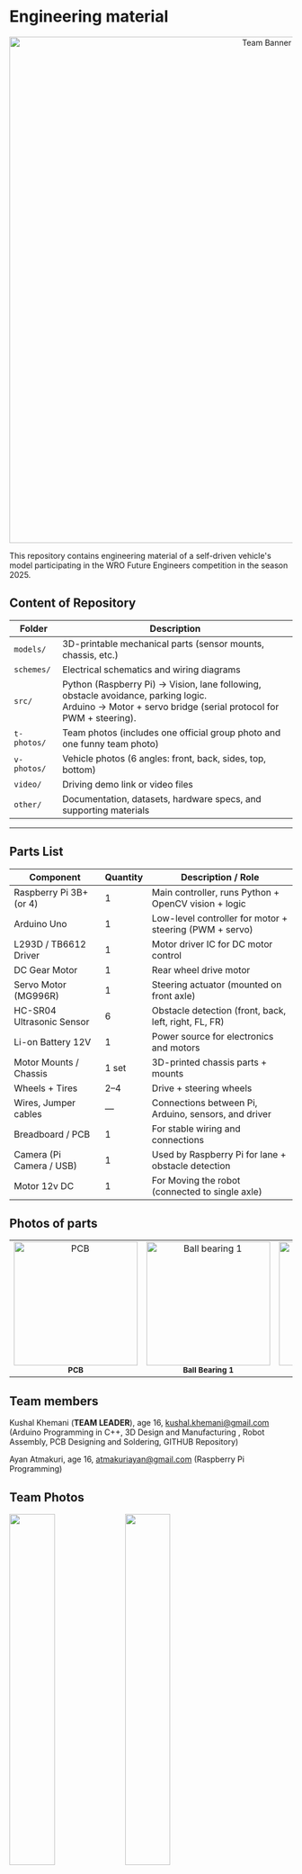 Engineering material
====


<p align="center">
  <img src="https://raw.githubusercontent.com/ayan-atm/WRO_FE_2025-26/main/other/TeamBanner.png" alt="Team Banner" width="900"/>
</p>

This repository contains engineering material of a self-driven vehicle's model participating in the WRO Future Engineers competition in the season 2025.

## Content of Repository

| Folder     | Description |
|------------|-------------|
| `models/`  | 3D-printable mechanical parts (sensor mounts, chassis, etc.) |
| `schemes/` | Electrical schematics and wiring diagrams |
| `src/`     | Python (Raspberry Pi) → Vision, lane following, obstacle avoidance, parking logic.<br>Arduino → Motor + servo bridge (serial protocol for PWM + steering). |
| `t-photos/`| Team photos (includes one official group photo and one funny team photo) |
| `v-photos/`| Vehicle photos (6 angles: front, back, sides, top, bottom) |
| `video/`   | Driving demo link or video files |
| `other/`   | Documentation, datasets, hardware specs, and supporting materials |

---

##  Parts List

| Component                | Quantity | Description / Role                                     |
|--------------------------|----------|--------------------------------------------------------|
| Raspberry Pi 3B+ (or 4)  | 1        | Main controller, runs Python + OpenCV vision + logic   |
| Arduino Uno              | 1        | Low-level controller for motor + steering (PWM + servo)|
| L293D / TB6612 Driver    | 1        | Motor driver IC for DC motor control                   |
| DC Gear Motor            | 1        | Rear wheel drive motor                                 |
| Servo Motor (MG996R)     | 1        | Steering actuator (mounted on front axle)              |
| HC-SR04 Ultrasonic Sensor| 6        | Obstacle detection (front, back, left, right, FL, FR)  |
| Li-on Battery 12V        | 1        | Power source for electronics and motors                |
| Motor Mounts / Chassis   | 1 set    | 3D-printed chassis parts + mounts                      |
| Wheels + Tires           | 2–4      | Drive + steering wheels                                |
| Wires, Jumper cables     | —        | Connections between Pi, Arduino, sensors, and driver   |
| Breadboard / PCB         | 1        | For stable wiring and connections                      |
| Camera (Pi Camera / USB) | 1        | Used by Raspberry Pi for lane + obstacle detection     |
| Motor 12v DC             | 1        | For Moving the robot (connected to single axle)     |

<!-- Parts Gallery -->
<h2> Photos of parts</h2>

<table>
  <tr>
    <td align="center">
      <img src="other/PCB_New.jpeg" width="220" alt="PCB"><br/>
      <sub><b>PCB</b></sub>
    </td>
    <td align="center">
      <img src="other/Ball%20bearing%2020mmx40mm.jpg" width="220" alt="Ball bearing 1"><br/>
      <sub><b>Ball Bearing 1</b></sub>
    </td>
    <td align="center">
      <img src="other/Ball%20bearing%202.jpg" width="220" alt="Ball bearing 2"><br/>
      <sub><b>Ball Bearing 2</b></sub>
    </td>
    <td align="center">
      <img src="other/Motor%20Shield.webp" width="220" alt="Motor Shield"><br/>
      <sub><b>Motor Shield</b></sub>
    </td>
  </tr>
</table>

## Team members

Kushal Khemani (**TEAM LEADER**), age 16, kushal.khemani@gmail.com
(Arduino Programming in C++, 3D Design and Manufacturing , Robot Assembly, PCB Designing and Soldering, GITHUB Repository)

Ayan Atmakuri, age 16, atmakuriayan@gmail.com 
(Raspberry Pi Programming)


## Team Photos

<img src="https://github.com/ayan-atm/WRO_FE_2025-26/raw/main/t-photos/Official%20Picture.jpeg" width="40%" height="40%"> <img src="https://github.com/ayan-atm/WRO_FE_2025-26/raw/main/t-photos/Funny%20Picture.png" width="40%" height="40%">

Ayan Atmakuri (Purple shirt), Kushal Khemani (Grey shirt with green collar)

##  Quick Overview

A vision-guided mini-vehicle using:

- **Raspberry Pi**: Computer vision (OpenCV), control logic (PD + FSM)  
- **Arduino Uno**: Motor and servo actuation, obstacle feedback  
- **Simple Serial Protocol**: Commands like `M <int>`, `SUS <us>`, `STOP`, `PING`  
- **Features**: Lane following, obstacle avoidance, auto-parking, HSV tuning, simulator.

# Introduction

This repository hosts the software and wiring for an autonomous robot car built for the **World Robot Olympiad 2025 – Future Engineers Challenge**.

The design leverages a **Raspberry Pi** for high-level perception and decision-making—handling lane detection, obstacle avoidance, color-coded behavior (e.g., pass red on the right, green on the left), and vision-guided parking—while an **Arduino Uno** handles real-time actuation of the DC drive motor and steering servo based on those decisions. This documentation provided a step-by-step process on how you can implement your own robot.

### System Workflow - We use this to set ground rules

1. **Vision & Perception (Raspberry Pi)**  
   - Captures camera frames and processes them for road lanes, colored markers, and parking bays.  
   - Runs a state machine with PD control logic, lap counting, and parking alignment commands.

2. **Control Communication**  
   - Sends steering (e.g., servo angle) and throttle (motor PWM) commands via serial to the Arduino.

3. **Motion Execution (Arduino)**  
   - Receives commands and outputs PWM for the motor driver (L293D/TB6612) and servo control for steering.

4. **Real World Performance**  
   - Car autonomously navigates laps, avoids obstacles, obeys color-based passing rules, executes turnarounds, and completes vision-guided parallel parking.



## 1. Mobility Management - finding what suits best 

Our vehicle’s mobility system has been engineered for robust, stable navigation across both Open and Obstacle Challenges in WRO 2025. The setup balances power, control precision, and sensor integration using reliable, competition-grade components.

### Motor Selection and Implementation

We selected a **12V DC gear motor rated at 300 RPM** for propulsion. The decision was based on:

* **High torque output**, necessary for low-speed maneuvers and quick directional changes
* Sufficient RPM to maintain speed while tracking lines or navigating walls
* Compatibility with the **L293D motor driver shield**, which allows:

  * PWM-based speed control via **digital pin D11**
  * Direction control via built-in 74HC595 shift register (internal use of D4, D7, D8, D12)

Only **Motor M1** on the shield is used, simplifying wiring and reducing interference with ultrasonic TRIG/ECHO pins.

### Steering Mechanism

Steering is handled by an **MG996R high-torque servo motor**, chosen for its:

* **Superior torque (up to 10kg.cm)**, ideal for precise control of front-wheel pivot steering
* Robust metal gears suitable for extended use and minor shocks
* Faster response time compared to standard 9g hobby servos

The servo is powered via a **dedicated buck converter set at 5V**, ensuring:

* Stable power supply without drawing current from the Arduino
* Protection against brownout during high-load movements

The servo signal is connected to **digital pin D9** and is controlled via the `Servo.h` library.

### Chassis and Component Mounting

The chassis is a **custom design** with cutouts and supports for:

* Arduino Uno + L293D Shield (stacked)
* Servo motor mounted at the front axle for steering
* Power bank or Li-ion battery for 12V supply
* Buck converter securely fixed for servo
* Ultrasonic sensors (6x) around the perimeter

The mounting design ensures:

* **Center of gravity remains low**, aiding stability
* **Balanced front-rear weight** to avoid drift or oversteer
* **Mechanical isolation** for sensor mounts to avoid vibration interference

### Engineering Principles Applied

* **Torque over speed**: The 300 RPM motor offers sufficient torque for all obstacle scenarios and allows smooth lap completion.
* **Proportional control via PWM** for both speed and steering adjustments.
* **Power isolation**: Servo draws from a separate buck, preventing logic voltage drops on Arduino.

Failsafe routines in the software monitor obstacle proximity. If all sensor readings drop below safe limits, the car **automatically reverses and adjusts angle** to prevent collision or deadlock.


## 2. Power and Sense Management - trying to be energy efficient

To enable robust autonomous operation across both the Open and Obstacle Challenges, our power and sensing systems were designed to be modular, efficient, and fail-safe. Key design goals included isolating high-power and logic domains, ensuring consistent voltage supply for sensitive components, and providing wide-angle situational awareness through sensor fusion.

---

### Power Management

#### Power Source:

The entire vehicle is powered by a **12V Li-ion battery**, chosen for its:

* High energy density
* Lightweight form factor
* Rechargeability
* Ability to sustain current surges required by motors and electronics

The battery feeds both high-power components and regulated subsystems via a **step-down (buck) converter**.

#### Voltage Regulation:

* **DC Motor (12V)**: Powered directly from the battery through an L293D motor shield.
* **Servo Motor (MG996R, 5V)**: Powered via a dedicated buck converter to ensure stable current and prevent voltage dips under load.
* **Arduino Uno & Logic Circuits**: Supplied via the 5V rail, either from USB or regulated output from the buck.
* **Raspberry Pi** (Obstacle Challenge): Powered separately or through a second buck converter, ensuring isolation from motor spikes.

This separation of power rails helps avoid brownouts, particularly during servo actuation or rapid motor speed changes. A common ground is maintained to ensure reliable sensor readings.

#### Safety Features:

* On/off switch to isolate the main supply
* Fuse protection inline with the Li-ion output
* Reverse polarity and surge protection via onboard diode


###  Sense Management

#### Sensor System:

The vehicle uses **six ultrasonic distance sensors (HC-SR04)** strategically positioned to cover:

* Forward path detection
* Side wall following and obstacle clearance
* Rear proximity awareness

These sensors were selected based on:

* Proven reliability and accuracy (2–400 cm range)
* Low cost and easy integration with Arduino
* Minimal power consumption (\~15 mA per sensor)

#### Sensor Strategy:

* **Open Challenge**: The sensors guide wall-following behavior and lap-count detection using distance thresholds and orientation cues.
* **Obstacle Challenge**: The sensors serve as secondary proximity detection, while the **Raspberry Pi + camera** handles traffic signs, colored zones, and advanced navigation through computer vision.

#### Power Consumption Considerations:

All sensors operate on 5V logic. Since each sensor draws minimal current, they are powered directly from the Arduino 5V output. The servo's power-hungry nature warranted a dedicated 5V supply via buck converter to avoid interference.


## 3. Obstacle Management - the main challenge

Obstacle management in our self-driving vehicle focuses on real-time detection, decision-making, and recovery strategies to navigate both static and dynamic obstacles with minimal latency and high reliability.

The only solution - a **hybrid approach**:

* **Ultrasonic sensors (Arduino-controlled)** for reactive proximity-based obstacle avoidance
* **Camera + Raspberry Pi (OpenCV)** for computer vision tasks such as detecting stop signs, colored zones, and “No Entry” paths

---

### Strategy Overview - what we found after a few long discussions

#### **Open Challenge (Arduino-only):**

* Use ultrasonic sensors to detect walls and gaps
* Follow the left wall to maintain direction
* Avoid close-range collisions using threshold values
* Perform a lap-count using sensor fusion
* Maintain consistent motion unless a fail-safe triggers

#### **Obstacle Challenge (Raspberry Pi + Arduino):**

* Raspberry Pi processes camera input for traffic sign recognition
* On detecting a STOP sign, Pi sends a signal to Arduino to pause
* If a colored zone or arrow sign is detected, Pi sends directional decisions
* Arduino reacts with real-time motor and steering commands
* Failsafes include “no echo” situations, timeout recovery, and realignment

---

### Flow Diagram - easy to interpret

```
[Start]
   |
   v
[Sensor Calibration]
   |
   v
[Wall Following Enabled] ←-------------------------\
   |                                              |
   v                                              |
[Obstacle Detected?] --Yes--> [Decision: Stop/Turn/Slow]
   |                                              |
  No                                              v
   |                                  [Resume Wall Following]
   v                                              |
[Zone Entry Detected?] --Yes--> [Trigger Zone Handling Logic]
   |                                              |
  No                                              v
   |                                  [Lap Count or Finish?]
   v                                              |
[Continue Movement] -----------------------------/
```

---

### Pseudocode (Obstacle Challenge) - we learnt this last year

```plaintext
Start
→ Initialize Arduino and Pi communication
→ Start camera stream and ultrasonic sensors
→ While lap count < 3:
    - Use ultrasonic sensors for wall following
    - If front obstacle distance < 15 cm:
        - Stop or steer away
    - If Pi detects STOP sign:
        - Pause 3 seconds
    - If Pi detects “turn right”:
        - Send servo signal to turn
    - If Pi detects color zone:
        - Change speed / behavior
→ After 3 laps, stop car
```

---

### Arduino Code Snippet (Obstacle Handling Logic) - OOP

// Inside loop()

```cpp
long distFC = readDistance(TRIG_FC, ECHO_FC);
long distL = readDistance(TRIG_L, ECHO_L);
long distR = readDistance(TRIG_R, ECHO_R);

// Wall following logic
if (distL < 15) {
  turnRight();
} else if (distL > 30) {
  turnLeft();
} else {
  goStraight();
}

// Obstacle ahead
if (distFC < 12) {
  stopCar();
  delay(800);
  turnRight();  // Basic evasive action
  delay(400);
}
```

---

### Raspberry Pi Role (Computer Vision)

The Pi runs OpenCV-based code to:

* Detect red signs
* Recognize arrows for directional instructions
* Identify colored zones using HSV masks

After classification, the Pi sends command signals to Arduino via serial:

* `"STOP"`, `"LEFT"`, `"RIGHT"`, etc.

The Arduino interprets these and adjusts movement accordingly.

---

### Failsafe Mechanisms

* **No echo recovery**: If no echo is received from a sensor for more than 3 reads, the car slows down and centers.
* **Stuck detection**: If the car hasn't moved in distance (based on rear sensors), it reverses for 1 second and retries.
* **Soft timeout**: If a lap takes longer than 2 minutes, the system logs an alert.
* **Reversing**: The car reverses if it is less than 15 cm from an obstacle.



# Arduino Pin Mapping for Self-Driving Car (WRO 2025) 

**This is what we decided upon...**

### 🔧 Motor (M1 via L293D Shield)
- **Speed (PWM):** `D11`  
- **Direction:** Handled internally by the shield’s 74HC595  
  *(Uses internal pins D4, D7, D8, D12 — do not control directly)*

---

### Servo Motor
- **Signal Pin:** `D9`

---

### Ultrasonic Sensors (6 Total)
> Echo lines are placed on analog pins `A0–A5` for cleaner signal and to free digital pins.  
> Trigger lines are assigned to available digital pins.


# Unit Testing For Arduino

These are standalone Arduino sketches to test individual subsystems (servo, motor, ultrasonic sensors) before integrating them together.  
Each can be copied into the Arduino IDE and uploaded separately.



### 1) Servo Sweep (D9)

Moves the steering **servo** smoothly from 0°→180°→0°.  
**Important:** MG996R needs its own 5–6 V supply (≥3 A). Do not power from the Arduino 5 V pin.
Errors I made - did not use a buck converter to supply constant voltage and amps. This caused stuttering in the steering.

```cpp
#include <Servo.h>

Servo myServo;

void setup() {
  myServo.attach(9);   // Servo signal on D9 (power from external 5–6 V)
}

void loop() {
  // Sweep 0° -> 180°
  for (int pos = 0; pos <= 180; pos += 5) {
    myServo.write(pos);
    delay(50);
  }
  // Sweep back 180° -> 0°
  for (int pos = 180; pos >= 0; pos -= 5) {
    myServo.write(pos);
    delay(50);
  }
}

```
### 2) DC Motor on L293D Shield (M1)

Drives the M1 motor channel forward, stop, reverse, stop.

Note: generic L293D shields vary. This code assumes M1_DIR on D12 and M1_PWM on D3.
If your shield uses different pins, update the defines.
Errors I made - used the pins on the arduino that the motor shield was dependent on.
```cpp
// Test Motor at M1 on L293D Shield
int M1_DIR = 12;  // Direction pin for M1 (check your shield!)
int M1_PWM = 3;   // PWM pin for M1 speed

void setup() {
  pinMode(M1_DIR, OUTPUT);
  pinMode(M1_PWM, OUTPUT);
}

void loop() {
  // Forward
  digitalWrite(M1_DIR, HIGH);
  analogWrite(M1_PWM, 200);  // Speed (0-255)
  delay(2000);

  // Stop
  analogWrite(M1_PWM, 0);
  delay(1000);

  // Reverse
  digitalWrite(M1_DIR, LOW);
  analogWrite(M1_PWM, 200);
  delay(2000);

  // Stop
  analogWrite(M1_PWM, 0);
  delay(1000);
}
```  
### 3) Six Ultrasonic Sensors (HC-SR04)

Reads Front, Back, Left, Right, Diagonal-Front-Left, Diagonal-Front-Right.
All sensors share VCC → 5 V and GND → GND, each has its own TRIG/ECHO pins.
Errors I made - connecting the trig pins in one digital pin (for sequential reading). This made the program complex and led to crashing.
```cpp
// ------------------- Pin mappings -------------------
// ---- Ultrasonic Sensors ----
struct Ultrasonic {
  uint8_t trigPin;
  uint8_t echoPin;
  const char* name;
};

// Define all sensors with mapping
Ultrasonic sensors[] = {
  {2,  A0, "Front-Center"},
  {3,  A1, "Front-Left Diagonal"},
  {5,  A2, "Front-Right Diagonal"},
  {6,  A3, "Left"},
  {10, A4, "Right"},
  {13, A5, "Back"}
};

long getDistance(uint8_t trigPin, uint8_t echoPin) {
  // Send trigger pulse
  digitalWrite(trigPin, LOW);
  delayMicroseconds(2);
  digitalWrite(trigPin, HIGH);
  delayMicroseconds(10);
  digitalWrite(trigPin, LOW);

  // Read echo time
  long duration = pulseIn(echoPin, HIGH, 20000); // timeout = 20ms (~3.4m range)

  // Convert to distance in cm
  long distance = duration * 0.034 / 2;
  return distance;
}

void setup() {
  Serial.begin(9600);

  // Initialize pins
  for (auto &s : sensors) {
    pinMode(s.trigPin, OUTPUT);
    pinMode(s.echoPin, INPUT);
  }

  Serial.println("Ultrasonic Sensor Test Started...");
}

void loop() {
  for (auto &s : sensors) {
    long d = getDistance(s.trigPin, s.echoPin);
    Serial.print(s.name);
    Serial.print(": ");
    if (d == 0) Serial.println("Out of range");
    else Serial.print(d), Serial.println(" cm");
  }

  Serial.println("--------------------");
  delay(500); // wait before next reading
}

```  
🥳 Gotchas

Servo power: MG996R is high-torque; use a separate 5–6 V buck (≥3–5 A).

Motor shield pinouts: Check your shield silkscreen; some use D11/D3 for M1.

Grounding: Arduino GND, motor shield GND, buck GND, servo GND, and sensor GND must all be connected together.

Ultrasonic max range: 400 cm in the serial monitor means “no object detected.”

### 4) Modular Testing Code - because why not.
This code will involve all components required to run the robot in the first round.

It’s menu-driven over the Serial Monitor:

Press 1 → Servo sweep test

Press 2 → Motor forward/stop/reverse test

Press 3 → Live ultrasonic scan (all six)

Press 4 → Simple safety drive (forward, stop if front < 25 cm)

Press s → Stop motor immediately

Press h → Help menu

```cpp
/*
  Modular Test Suite: Motor (L293D M1) + Servo (D10) + 6x Ultrasonic
  - Board: Arduino Uno + Generic L293D Motor Shield
  - Motor: M1 (AFMotor abstracts shield pins)
  - Servo: MG996R signal on D10 (POWER FROM 5–6 V BUCK, not Arduino 5V!)
  - Ultrasonic: 6x HC-SR04, shared 5V/GND, individual TRIG/ECHO pins

  Controls (Serial Monitor @115200, "No line ending"):
    1 : Servo sweep
    2 : Motor test (FWD, STOP, REV)
    3 : Ultrasonic live scan (all 6)
    4 : Safety drive (forward; stop if front < 25 cm)
    s : Stop motor now
    h : Help
*/

#include <AFMotor.h>
#include <Servo.h>

// ------------------- Motor (L293D shield, M1) -------------------
AF_DCMotor motor1(1);   // M1 port on the shield

// ------------------- Servo (signal on D10) ----------------------
Servo steering;
const int SERVO_PIN = 10;
const int SERVO_CENTER = 90;
const int SERVO_SWEEP = 40; // ±40° from center

// ------------------- Ultrasonic pins ----------------------------
#define TRIG_F   2
#define ECHO_F   4

#define TRIG_B   5
#define ECHO_B   6

#define TRIG_L   7
#define ECHO_L   8

#define TRIG_R   A0   // D14
#define ECHO_R   A1   // D15

#define TRIG_DFL A2   // D16
#define ECHO_DFL A3   // D17

#define TRIG_DFR A4   // D18
#define ECHO_DFR A5   // D19

// ------------------- Modes --------------------------------------
enum Mode : uint8_t {
  IDLE = 0,
  SERVO_SWEEP_MODE,
  MOTOR_TEST_MODE,
  ULTRA_SCAN_MODE,
  SAFETY_DRIVE_MODE
};

Mode mode = IDLE;

// ------------------- Helpers ------------------------------------
long readDistanceCM(int trigPin, int echoPin) {
  digitalWrite(trigPin, LOW);
  delayMicroseconds(2);
  digitalWrite(trigPin, HIGH);
  delayMicroseconds(10);
  digitalWrite(trigPin, LOW);

  unsigned long duration = pulseIn(echoPin, HIGH, 30000UL); // timeout 30ms
  if (duration == 0) return 400; // no echo within window
  return duration / 58;          // µs → cm
}

struct Distances {
  long F, B, L, R, DFL, DFR;
};

Distances readAll() {
  Distances d;
  d.F   = readDistanceCM(TRIG_F,   ECHO_F);
  d.B   = readDistanceCM(TRIG_B,   ECHO_B);
  d.L   = readDistanceCM(TRIG_L,   ECHO_L);
  d.R   = readDistanceCM(TRIG_R,   ECHO_R);
  d.DFL = readDistanceCM(TRIG_DFL, ECHO_DFL);
  d.DFR = readDistanceCM(TRIG_DFR, ECHO_DFR);
  return d;
}

void printAll(const Distances& d) {
  Serial.print("F: ");   Serial.print(d.F);   Serial.print("  ");
  Serial.print("B: ");   Serial.print(d.B);   Serial.print("  ");
  Serial.print("L: ");   Serial.print(d.L);   Serial.print("  ");
  Serial.print("R: ");   Serial.print(d.R);   Serial.print("  ");
  Serial.print("DFL: "); Serial.print(d.DFL); Serial.print("  ");
  Serial.print("DFR: "); Serial.println(d.DFR);
}

// ------------------- Motor control wrappers ---------------------
void motorStop() {
  motor1.run(RELEASE);
}

void motorForward(uint8_t speed255) {
  motor1.setSpeed(speed255);
  motor1.run(FORWARD);
}

void motorBackward(uint8_t speed255) {
  motor1.setSpeed(speed255);
  motor1.run(BACKWARD);
}

// ------------------- UI -----------------------------------------
void printHelp() {
  Serial.println(F("\n=== Test Suite Controls ==="));
  Serial.println(F("1 : Servo sweep"));
  Serial.println(F("2 : Motor test (forward/stop/reverse)"));
  Serial.println(F("3 : Ultrasonic live scan"));
  Serial.println(F("4 : Safety drive (stop if front < 25 cm)"));
  Serial.println(F("s : Stop motor"));
  Serial.println(F("h : Help\n"));
}

void setMode(Mode m) {
  mode = m;
  switch (mode) {
    case IDLE:               Serial.println(F("[MODE] IDLE")); break;
    case SERVO_SWEEP_MODE:   Serial.println(F("[MODE] SERVO SWEEP")); break;
    case MOTOR_TEST_MODE:    Serial.println(F("[MODE] MOTOR TEST")); break;
    case ULTRA_SCAN_MODE:    Serial.println(F("[MODE] ULTRASONIC SCAN")); break;
    case SAFETY_DRIVE_MODE:  Serial.println(F("[MODE] SAFETY DRIVE")); break;
  }
}

// ------------------- Setup --------------------------------------
void setup() {
  Serial.begin(115200);

  // Servo
  steering.attach(SERVO_PIN);
  steering.write(SERVO_CENTER);

  // Motor
  motorStop();           // ensure stopped
  motor1.setSpeed(0);

  // Ultrasonic pinModes
  pinMode(TRIG_F, OUTPUT);   pinMode(ECHO_F, INPUT);
  pinMode(TRIG_B, OUTPUT);   pinMode(ECHO_B, INPUT);
  pinMode(TRIG_L, OUTPUT);   pinMode(ECHO_L, INPUT);
  pinMode(TRIG_R, OUTPUT);   pinMode(ECHO_R, INPUT);
  pinMode(TRIG_DFL, OUTPUT); pinMode(ECHO_DFL, INPUT);
  pinMode(TRIG_DFR, OUTPUT); pinMode(ECHO_DFR, INPUT);

  printHelp();
  setMode(IDLE);
}

// ------------------- Mode state vars ----------------------------
unsigned long t0 = 0;
int sweepDir = +1;
int servoPos = SERVO_CENTER;

// For motor test steps
uint8_t motorStep = 0;
unsigned long motorTimer = 0;

// ------------------- Loop ---------------------------------------
void loop() {
  // ---- Serial command handling ----
  if (Serial.available()) {
    char c = Serial.read();
    if (c == '1') setMode(SERVO_SWEEP_MODE);
    else if (c == '2') { motorStep = 0; motorTimer = 0; setMode(MOTOR_TEST_MODE); }
    else if (c == '3') setMode(ULTRA_SCAN_MODE);
    else if (c == '4') setMode(SAFETY_DRIVE_MODE);
    else if (c == 's') { motorStop(); Serial.println(F("[MOTOR] STOP")); }
    else if (c == 'h') printHelp();
  }

  // ---- Mode behaviors ----
  switch (mode) {
    case IDLE: {
      // idle: keep things safe
      motorStop();
      steering.write(SERVO_CENTER);
    } break;

    case SERVO_SWEEP_MODE: {
      // Non-blocking sweep: update every 20 ms
      unsigned long now = millis();
      if (now - t0 >= 20) {
        t0 = now;
        servoPos += sweepDir * 2;  // speed of sweep
        if (servoPos >= SERVO_CENTER + SERVO_SWEEP) { servoPos = SERVO_CENTER + SERVO_SWEEP; sweepDir = -1; }
        if (servoPos <= SERVO_CENTER - SERVO_SWEEP) { servoPos = SERVO_CENTER - SERVO_SWEEP; sweepDir = +1; }
        steering.write(servoPos);
      }
    } break;

    case MOTOR_TEST_MODE: {
      // Step through: FWD 2s → STOP 1s → REV 2s → STOP 1s → repeat
      unsigned long now = millis();
      if (motorStep == 0) {
        motorForward(200);
        Serial.println(F("[MOTOR] FORWARD @200"));
        motorTimer = now;
        motorStep = 1;
      } else if (motorStep == 1 && now - motorTimer >= 2000) {
        motorStop();
        Serial.println(F("[MOTOR] STOP"));
        motorTimer = now;
        motorStep = 2;
      } else if (motorStep == 2 && now - motorTimer >= 1000) {
        motorBackward(200);
        Serial.println(F("[MOTOR] BACKWARD @200"));
        motorTimer = now;
        motorStep = 3;
      } else if (motorStep == 3 && now - motorTimer >= 2000) {
        motorStop();
        Serial.println(F("[MOTOR] STOP"));
        motorTimer = now;
        motorStep = 4;
      } else if (motorStep == 4 && now - motorTimer >= 1000) {
        motorStep = 0; // loop again
      }
    } break;

    case ULTRA_SCAN_MODE: {
      // Print all sensor distances ~10 Hz
      static unsigned long lastPrint = 0;
      unsigned long now = millis();
      if (now - lastPrint >= 100) {
        lastPrint = now;
        Distances d = readAll();
        printAll(d);
      }
    } break;

    case SAFETY_DRIVE_MODE: {
      // Drive forward slowly; stop if front < 25 cm
      static unsigned long lastChk = 0;
      unsigned long now = millis();
      if (now - lastChk >= 100) {
        lastChk = now;
        long f = readDistanceCM(TRIG_F, ECHO_F);
        Serial.print(F("Front(cm): ")); Serial.println(f);
        if (f < 25) {
          motorStop();
          Serial.println(F("[SAFETY] Obstacle close → STOP"));
        } else {
          motorForward(140); // gentle cruise
        }
      }
      // Keep servo centered during this simple test
      steering.write(SERVO_CENTER);
    } break;
  }
}


```

  Wiring Notes:
  - Motor: connect to M1 on L293D shield; supply 6–12 V to shield VM/EXT PWR; GND common with Arduino.
  - Servo: D10 signal; POWER from separate 5–6 V buck (≥3–5 A). Tie buck GND to Arduino GND.
  - Ultrasonic: All VCC → 5 V, all GND → GND. TRIG/ECHO as defined above.
  - Common Ground: Battery –, shield GND, Arduino GND, both buck GNDs, sensor GND, servo GND MUST be common.



# Arduino Code – Square Track 3-Lap Challenge

This Arduino code powers a self-driving robot car to autonomously complete **3 laps on a square track** that contains both **interior and exterior walls**. It uses **6 ultrasonic sensors** to detect obstacles and implements a **left-wall-following algorithm** for navigation.

---

## Navigation Strategy

- **Wall Following Rule:** Left-hand rule – always keep the left wall within a specific distance range.
- **Obstacle Avoidance:** Uses `Front-Center`, `Left`, and `Right` sensors to detect and steer around walls.
- **Lap Detection:** When the robot re-enters a specific sensor pattern near the start zone (e.g., wall in front but no wall on left), a lap is counted.
- **Goal:** Complete 3 full laps and stop.

---

## Pin Configuration

| Component             | TRIG (Digital) | ECHO (Analog) |
|----------------------|----------------|---------------|
| Front-Center (FC)    | D2             | A0            |
| Front-Left Diagonal  | D3             | A1            |
| Front-Right Diagonal | D5             | A2            |
| Left (L)             | D6             | A3            |
| Right (R)            | D10            | A4            |
| Back (B)             | D13            | A5            |

- **Motor (M1):** PWM on D11 (Direction handled by L293D shield)
- **Servo:** Signal on D9

---

## Arduino Code with Explanation

### 1. Pin Mapping and Includes

We define all the pin assignments and include the Servo library to control the steering mechanism.

```cpp
#define TRIG_FC 2
#define ECHO_FC A0
#define TRIG_FLD 7
#define ECHO_FLD A1
#define TRIG_FRD 8
#define ECHO_FRD A2
#define TRIG_L 10
#define ECHO_L A3
#define TRIG_R 12
#define ECHO_R A4
#define TRIG_B 13
#define ECHO_B A5

#define MOTOR_PWM 11
#define SERVO_PIN 9
#define STBY 4 // used internally by the shield

#include <Servo.h>
````

---

### 2. Global Variables and Distance Reader

* `lapCount`: Tracks completed laps.
* `inStartZone`: Used to avoid double-counting laps.
* `readDistance()`: Generic ultrasonic reader using TRIG/ECHO logic.

```cpp
Servo steering;

int lapCount = 0;
bool inStartZone = false;
unsigned long lastLapTime = 0;

long readDistance(int trigPin, int echoPin) {
  digitalWrite(trigPin, LOW); delayMicroseconds(2);
  digitalWrite(trigPin, HIGH); delayMicroseconds(10);
  digitalWrite(trigPin, LOW);

  long duration = pulseIn(echoPin, HIGH, 30000); // 30ms timeout
  if (duration == 0) return 400;
  return duration / 58;
}
```

---

### 3. Basic Movement Commands

These functions control the car's direction and speed using the motor and servo.

```cpp
void moveForward() {
  analogWrite(MOTOR_PWM, 180);  // Set motor speed
}

void turnLeft() {
  steering.write(120);  // Servo turn left
}

void turnRight() {
  steering.write(60);   // Servo turn right
}

void goStraight() {
  steering.write(90);   // Servo center
}

void stopCar() {
  analogWrite(MOTOR_PWM, 0);  // Stop motor
}
```

---

### 4. Setup Routine

Sets pin modes and prepares the motor and servo.

```cpp
void setup() {
  Serial.begin(9600);

  pinMode(TRIG_FC, OUTPUT); pinMode(ECHO_FC, INPUT);
  pinMode(TRIG_FLD, OUTPUT); pinMode(ECHO_FLD, INPUT);
  pinMode(TRIG_FRD, OUTPUT); pinMode(ECHO_FRD, INPUT);
  pinMode(TRIG_L, OUTPUT); pinMode(ECHO_L, INPUT);
  pinMode(TRIG_R, OUTPUT); pinMode(ECHO_R, INPUT);
  pinMode(TRIG_B, OUTPUT); pinMode(ECHO_B, INPUT);

  pinMode(MOTOR_PWM, OUTPUT);
  steering.attach(SERVO_PIN);
  goStraight();  // Default orientation
}
```

---

### 5. Main Navigation Loop

The loop reads distances and makes steering decisions. It also monitors lap count based on a “start zone” condition.

```cpp
void loop() {
  long distFC = readDistance(TRIG_FC, ECHO_FC);
  long distL = readDistance(TRIG_L, ECHO_L);
  long distR = readDistance(TRIG_R, ECHO_R);
```

#### Lap Detection Logic

This logic ensures that a lap is only counted when the robot passes through a specific condition: wall ahead but no left wall.

```cpp
  if (distFC < 20 && distL > 50 && (millis() - lastLapTime > 3000)) {
    if (!inStartZone) {
      lapCount++;
      Serial.print("Lap Completed: "); Serial.println(lapCount);
      lastLapTime = millis();
      inStartZone = true;
    }
  } else if (distFC > 30) {
    inStartZone = false;
  }
```

#### Wall-Following Steering

Uses distance from the left wall to steer the car.

```cpp
  if (distL < 15) {
    turnRight();  // Too close to wall
  } else if (distL > 30) {
    turnLeft();   // Too far from wall
  } else {
    goStraight();
  }

  moveForward();  // Keep moving
```

#### Stop After 3 Laps

```cpp
  if (lapCount >= 3) {
    stopCar();
    while (true) {
      Serial.println("Mission Complete!");
      delay(1000);
    }
  }

  delay(100);  // Loop pacing
}
```

---

## Customization Tips

| Goal                       | What to Adjust                         |
| -------------------------- | -------------------------------------- |
| More precise turning       | Tune `steering.write()` values         |
| Better lap detection       | Modify `distFC` and `distL` thresholds |
| Change wall-following side | Replace `distL` logic with `distR`     |
| Avoid diagonal corners     | Use FLD / FRD for early turns          |

---

## Optional Enhancements

* Add line sensors or camera for finish line detection
* Use PID for better steering control
* Switch to right-wall following by updating logic

---
FULL CODE (With Revisons)- 
```cpp
/*
  WRO 2025 – Open Challenge
  Full Obstacle Avoidance (Potential-Field Style) + PD Steering & Proportional Speed
  Hardware: Arduino UNO + Adafruit Motor Shield v1 (L293D) + 1x DC Motor (M1) + Servo (D9) 

/*
  WRO 2025 – Open Challenge with Lap Counting
*/

#include <Servo.h>
#include <AFMotor.h>

// ---------- Pin Map (updated) ----------
#define TRIG_FC 13    // Front-Center TRIG moved to D13
#define ECHO_FC A5    // Front-Center ECHO moved to A5
#define TRIG_FLD 3    // Front-Left Diag TRIG
#define ECHO_FLD A1
#define TRIG_FRD 5    // Front-Right Diag TRIG
#define ECHO_FRD A2
#define TRIG_L 6      // Left TRIG
#define ECHO_L A3
#define TRIG_R 10     // Right TRIG
#define ECHO_R A4

#define SWITCH_PIN A0 // Start switch: one leg to A0, other to GND
#define SERVO_PIN 9   // Steering servo (D9)

// ---------- Hardware ----------
AF_DCMotor motor(1);    // M1 on L293D shield v1
Servo steering;

// ---------- Tunables ----------
const uint16_t ECHO_TIMEOUT_US = 30000;  // ~5 m

const int      MAX_STEER_DEG   = 60;
const float    KP_STEER        = 1.9f;
const float    KD_STEER        = 0.25f;

const int      BASE_SPEED      = 240;
const int      MIN_SPEED       = 120;
const int      REVERSE_SPEED   = 160;
const int      CLEAR_FAST_CM   = 90;
const int      CLEAR_SLOW_CM   = 20;

const int      FRONT_REVERSE_CM= 10;     // reverse if FC < 10 cm
const int      HARD_BLOCK_CM   = 14;     // reverse if tight ahead/diagonals
const int      SIDE_PUSH_START = 60;

const float    K_FRONT         = 1.9f;
const float    K_DIAG          = 1.7f;
const float    K_SIDE          = 1.6f;

const float    ALPHA_SMOOTH    = 0.20f;
const bool     INVERT_MOTOR    = false;

// ---------- State (smoothed distances) ----------
float dFCf=200, dFLDf=200, dFRDf=200, dLf=200, dRf=200;
float prevFy = 0.0f;

// ---------- Lap counting ----------
unsigned long lastLapTime = 0;
int lapCount = 0;
const int maxLaps = 3;
const unsigned long lapCooldownMs = 20000; // 20s (your lap ~35s)

// ---------- Helpers ----------
long readDistanceOnce(uint8_t trig, uint8_t echo) {
  pinMode(trig, OUTPUT);
  pinMode(echo, INPUT);

  digitalWrite(trig, LOW);  delayMicroseconds(2);
  digitalWrite(trig, HIGH); delayMicroseconds(10);
  digitalWrite(trig, LOW);

  unsigned long dur = pulseIn(echo, HIGH, ECHO_TIMEOUT_US);
  if (dur == 0) return 400;       // treat as far (no echo)
  return (long)(dur / 58);        // us -> cm
}

long readDistanceMedian3(uint8_t trig, uint8_t echo) {
  long a = readDistanceOnce(trig, echo);
  long b = readDistanceOnce(trig, echo);
  long c = readDistanceOnce(trig, echo);
  if (a > b) { long t=a; a=b; b=t; }
  if (b > c) { long t=b; b=c; c=t; }
  if (a > b) { long t=a; a=b; b=t; }
  return b;
}

template<typename T>
T clamp(T v, T lo, T hi) { return (v < lo) ? lo : (v > hi) ? hi : v; }

void setSteerDeg(int delta) { // -MAX..+MAX relative to center (90°)
  delta = clamp(delta, -MAX_STEER_DEG, MAX_STEER_DEG);
  const int center_us = 1500;
  const float us_per_deg = 11.0f;     // tune if needed (10–12 typical)
  int pulse = center_us + (int)(delta * us_per_deg);
  steering.writeMicroseconds(clamp(pulse, 1000, 2000));
}

void driveForward(uint8_t spd) {
  motor.setSpeed(spd);
  if (INVERT_MOTOR) motor.run(BACKWARD);
  else              motor.run(FORWARD);
}

void driveBackward(uint8_t spd) {
  motor.setSpeed(spd);
  if (INVERT_MOTOR) motor.run(FORWARD);
  else              motor.run(BACKWARD);
}

void driveStop() {
  motor.setSpeed(0);
  motor.run(RELEASE);
}

// Reverse 1.5s -> steer to freer side 60° -> forward 0.4s -> straighten
void reverseAndAdjust(bool steerRight) {
  driveBackward(REVERSE_SPEED);
  delay(1500);
  driveStop();

  setSteerDeg(steerRight ? +MAX_STEER_DEG : -MAX_STEER_DEG);
  delay(120);
  driveForward(MIN_SPEED);
  delay(400);
  driveStop();
  setSteerDeg(0);
}

int mapToSpeed(long clear_cm) {
  if (clear_cm <= CLEAR_SLOW_CM) return MIN_SPEED;
  if (clear_cm >= CLEAR_FAST_CM) return BASE_SPEED;
  float t = float(clear_cm - CLEAR_SLOW_CM) / float(CLEAR_FAST_CM - CLEAR_SLOW_CM);
  int spd = (int)(MIN_SPEED + t * (BASE_SPEED - MIN_SPEED));
  return clamp(spd, MIN_SPEED, BASE_SPEED);
}

float repulse(float d_cm, float range_cm, float k) {
  if (d_cm >= range_cm) return 0.0f;
  float s = 1.0f - (d_cm / range_cm);
  if (s < 0) s = 0;
  return k * s; // smooth, bounded
}

void waitForSwitch() {
  // Button wired: A0 <-> GND (active LOW). Use internal pull-up.
  pinMode(SWITCH_PIN, INPUT_PULLUP);
  // Wait until pressed (LOW) then released (HIGH) to start
  while (digitalRead(SWITCH_PIN) == HIGH) { delay(10); } // wait press
  delay(150); // debounce
  while (digitalRead(SWITCH_PIN) == LOW) { delay(10); }  // wait release
  delay(150); // debounce
}

// ---------- Setup ----------
void setup() {
  Serial.begin(115200);

  steering.attach(SERVO_PIN);
  setSteerDeg(0);

  motor.setSpeed(0);
  motor.run(RELEASE);

  // Wait for start switch on A0
  waitForSwitch();

  // Seed filters
  dFCf  = readDistanceMedian3(TRIG_FC,  ECHO_FC);
  dFLDf = readDistanceMedian3(TRIG_FLD, ECHO_FLD);
  dFRDf = readDistanceMedian3(TRIG_FRD, ECHO_FRD);
  dLf   = readDistanceMedian3(TRIG_L,   ECHO_L);
  dRf   = readDistanceMedian3(TRIG_R,   ECHO_R);
}

// ---------- Main Loop ----------
void loop() {
  // 1) Read & smooth distances
  long dFC  = readDistanceMedian3(TRIG_FC,  ECHO


```
## **Now we shall be using a Raspberry Pi too.**

_**NOTE**_ From Kushal Khemani - This robot was made in less than 3 weeks (due to school examinations and SAT prep for both team members).

# Getting Started

Ayan and I ( Kushal Khemani) had absolutely no idea how to use a Raspberry Pi when we first started working with it. At the beginning, even basic tasks like flashing the OS onto an SD card or connecting it to a monitor felt overwhelming. To figure things out, we relied on a few YouTube tutorials that broke the process down step by step. Slowly, by following along with these resources, we gained confidence and were able to start experimenting with the Pi ourselves.

**Helpful videos we used:**

1. [Guide on setting up a Raspberry Pi 4](https://www.youtube.com/watch?v=ntaXWS8Lk34)
2. [Installing Raspberry Pi OS](https://www.youtube.com/watch?v=ntLJmHOJ0ME)
3. [Beginner-friendly tutorial on GPIO pins](https://www.youtube.com/watch?v=H1lxZweM52U)

Since I had just moved houses and all my electronics were still at my old place, I had to figure out how to use the Raspberry Pi without a keyboard or monitor. I ended up setting it up for headless operation, which means accessing it remotely from my laptop over Wi-Fi. By enabling SSH and using a tool like PuTTY or the built-in terminal, I could control the Pi entirely from my computer. This allowed me to run commands, install software, and experiment with projects without needing the physical peripherals. It was a lifesaver while I waited to get my setup back from the old house.

This is what we did - 

### **Step 1: Download Raspberry Pi OS**

1. Go to the [Raspberry Pi Software page](https://www.raspberrypi.com/software/).
2. Download **Raspberry Pi OS Lite** (no desktop required, smaller and faster for headless use).

---

### **Step 2: Flash the OS to the SD Card**

1. Download and install **Raspberry Pi Imager** or **Balena Etcher** on your computer.
2. Insert your SD card.
3. Open the imager/etcher → select the OS image → select the SD card → flash.
4. Wait until the process finishes.

---

### **Step 3: Enable SSH**

1. After flashing, open the SD card folder on your computer.
2. In the **root directory** (the main folder), create a blank file named:

```
ssh
```

(no extension, all lowercase).
3\. This will allow you to remotely access the Pi using SSH.

---

### **Step 4: Connect to Wi-Fi**

1. In the same SD card root directory, create a file called:

```
wpa_supplicant.conf
```

2. Open it with a text editor and add:

```conf
country=IN
ctrl_interface=DIR=/var/run/wpa_supplicant GROUP=netdev
update_config=1

network={
    ssid="YOUR_WIFI_SSID"
    psk="YOUR_WIFI_PASSWORD"
    key_mgmt=WPA-PSK
}
```

3. Replace `YOUR_WIFI_SSID` and `YOUR_WIFI_PASSWORD` with your network info.
4. Save the file. This will let your Pi connect to Wi-Fi on boot.

---

### **Step 5: Boot the Raspberry Pi**

1. Insert the SD card into the Pi.
2. Connect power.
3. Wait 2–3 minutes for it to boot and connect to Wi-Fi.

---

### **Step 6: Find the Pi’s IP Address**

* Option 1: Log into your router and check connected devices.
* Option 2: Use a phone app like **Fing** to scan your Wi-Fi network.
* Look for a device named `raspberrypi`. Note the IP address (e.g., `192.168.1.5`).

---

### **Step 7: Connect via SSH**

* **On Windows:** Use [PuTTY](https://www.putty.org/)

  1. Open PuTTY → enter the Pi’s IP → Port = 22 → SSH → Open.
  2. Login with username: `pi`, password: `raspberry`.

* **On Mac/Linux:** Open Terminal and type:

```bash
ssh pi@<Pi_IP_address>
```

(e.g., `ssh pi@192.168.1.5`)

* Enter password: `raspberry`.

---

### **Step 8: Update Your Pi**

Once connected, run:

```bash
sudo apt update
sudo apt upgrade -y
```

This ensures your Pi has the latest software.

## Setting up VSCode


### **Step 1: Install VS Code and Remote SSH Extension**

1. Make sure **Visual Studio Code** is installed on your computer: [VS Code Download](https://code.visualstudio.com/).
2. Open VS Code → go to **Extensions (Ctrl+Shift+X)** → search for **Remote - SSH** → install it.

---

### **Step 2: Connect VS Code to Raspberry Pi via SSH**

1. Press `F1` → type **Remote-SSH: Connect to Host…** → select **Add New SSH Host**.
2. Enter your SSH connection:

```bash
ssh pi@<Pi_IP_address>
```

Example: `ssh pi@192.168.1.5`
3\. Choose the default SSH config file location when prompted.
4\. Once added, select the host → VS Code will open a new window connected to your Pi.
5\. Enter password: `raspberry`.

Now your VS Code is **directly running on the Pi**, even though it’s headless.

---

### **Step 3: Open or Create a Project**

1. In the new VS Code window, go to **File → Open Folder** → navigate to a folder on your Pi (e.g., `/home/pi/projects`).
2. You can now **create new Python, C++, or Arduino files** here.

---

### **Step 4: Upload/Run Code**

* Any file you save in VS Code is automatically on your Pi.
* To run Python code, open the terminal in VS Code (\`Ctrl+\`\`) and run:

```bash
python3 myfile.py
```

* For C++ or other languages, you can compile/run the code directly in the terminal.

---

### **Step 5 (Optional): Sync Local Folder to Pi**

If you want to edit files locally and upload automatically:

1. Install **SFTP extension** in VS Code.
2. Configure it with your Pi’s IP, username `pi`, password `raspberry`.
3. Every time you save locally, it uploads to the Pi automatically.

# Unit Testing For Raspberry Pi
### 1) Camera Testing File
```py
from picamera2 import Picamera2
import cv2

picam2 = Picamera2()
picam2.preview_configuration.main.size = (640, 480)
picam2.preview_configuration.main.format = "RGB888"
picam2.configure("preview")

picam2.start()

while True:
    frame = picam2.capture_array()
    cv2.imshow("Camera", frame)
    if cv2.waitKey(1) & 0xFF == ord('q'):
        break

cv2.destroyAllWindows()

```
### 2) Using Raspberry Pi to output to Arduino

```cpp
#include <AFMotor.h>   // For L293D motor shield
#include <Servo.h>

AF_DCMotor motor(1);   // Motor connected to M1 on L293D shield
Servo steering;        // Steering servo

// Servo center values (adjust for your robot’s alignment)
const int SERVO_CENTER = 90;
const int SERVO_LEFT   = 60;
const int SERVO_RIGHT  = 120;

void setup() {
  Serial.begin(115200);
  motor.setSpeed(0);
  motor.run(RELEASE);

  steering.attach(9);       // Servo signal pin
  steering.write(SERVO_CENTER);  // Center on startup
}

void loop() {
  if (Serial.available()) {
    String cmd = Serial.readStringUntil('\n');  // Read line
    cmd.trim();

    // --- Motor control ---
    if (cmd.startsWith("M")) {
      int spd = cmd.substring(2).toInt();  // Example: "M 180"
      spd = constrain(spd, 0, 255);
      motor.setSpeed(spd);
      motor.run(FORWARD);
    }

    else if (cmd == "STOP") {
      motor.setSpeed(0);
      motor.run(RELEASE);
    }

    // --- Steering control ---
    else if (cmd.startsWith("S")) {
      int angle = cmd.substring(2).toInt();  // Example: "S 120"
      angle = constrain(angle, 60, 120);     // protect servo range
      steering.write(angle);
    }

    else if (cmd == "LEFT") {
      steering.write(SERVO_LEFT);
    }

    else if (cmd == "RIGHT") {
      steering.write(SERVO_RIGHT);
    }
  }
}

```
# WRO 2025 – Vision → Arduino High-Level Control (Obstacle Challenge)

> Raspberry Pi = vision + strategy hints.
> Arduino = motors/servo + safety + **all** reversing + **full ultrasonic parking**.

This repo contains a single Python script for Raspberry Pi that detects the mat line (orange/blue), red/green pillars, and the magenta start section. It streams **high-level commands** to an Arduino over USB serial. Your Arduino sketch executes motion, avoidance, and the complete parking maneuver using six ultrasonic sensors.

---

## Features

* **Line tracking** (orange/blue) → normalized lane offset `[-1…+1]`
* **Pillar detection** (red/green) → keep-side hints (`KEEP LEFT/RIGHT`)
* **Lap counting** by magenta start section → 3 laps then `MODE PARK`
* **Robust colors**: auto-detects camera channel order (RGB vs BGR) & locks
* **WRO start flow**: waits for a **Start button** (GPIO 17) or Enter
* **Serial handshake**: waits for Arduino `RDY`, then sends `GO`, `MODE RACE`
* **Rate-limited serial**: dedupes lines to avoid flooding the Arduino
* **Heartbeat** in Park mode so Arduino watchdog stays happy
* **Graceful shutdown**: on quit/Ctrl-C sends `STOP` and cleans up

---

## System Architecture

```
PiCamera2 + OpenCV (Pi)
     │
     ├─ Detect line / pillars / magenta
     │
     ├─ Compute lane offset & lap state
     │
USB  │  ASCII protocol (newline-terminated)
     ▼
Arduino (AFMotor + Servo + 6x HC-SR04)
     ├─ State machine: RACE → PARK_* → HOLD
     ├─ Reversing & safety bubbles
     └─ Full parallel parking (ultrasonic only)
```


## 🔌 Serial Protocol (Pi → Arduino)

| Command      | Args                      | Purpose                                            |
| ------------ | ------------------------- | -------------------------------------------------- |
| `GO`         | –                         | Start session after Arduino prints `RDY`           |
| `MODE RACE`  | –                         | Normal lap running                                 |
| `MODE PARK`  | –                         | Enter parking state machine (Arduino-only control) |
| `DRIVE o s`  | `o∈[-1..1]`, `s∈[0..255]` | Lane offset (left− / right+), speed hint           |
| `KEEP LEFT`  | –                         | Temporary bias away from a **green** pillar        |
| `KEEP RIGHT` | –                         | Temporary bias away from a **red** pillar          |
| `HB`         | –                         | Heartbeat (keeps Arduino watchdog alive)           |
| `STOP`       | –                         | Emergency stop on exit                             |

> The Arduino should **clamp** speeds by local clearance, and **own** all reversing/safety.


## ⚙️ Config You’ll Touch First

In the Python file:

```python
HEADLESS = False        # True if running over SSH without a GUI
LINE_MODE = "orange"    # or "blue" depending on your mat
DEBUG_OVERLAY = True    # on-screen HUD (disable for max performance)
START_PIN = 17          # GPIO start button (falls back to Enter if missing)
```

**HSV thresholds** live in `color_ranges` and are already tuned wide for venue lighting.

---

## Quick Start

1. **Pi packages**

```bash
sudo apt update
sudo apt install -y python3-picamera2 python3-opencv python3-numpy python3-serial
```

2. **Wire Start button** (optional, WRO-friendly)
   BCM **GPIO 17 (pin 11)** → button → **GND**.

3. **Upload Arduino sketch** (the one you built from our previous step).
   It must print `RDY` on boot and implement the protocol above.

4. **Run the Pi script**

```bash
python3 pi_vision_obstacle_highlevel.py
```

* Window opens (unless `HEADLESS=True`)
* Waits for Start (button or Enter)
* Waits for Arduino `RDY`, then sends `GO`, `MODE RACE`

---

## How the Vision Works (Pi)

### 1) Channel-order auto-detect

Some PiCamera2 pipelines deliver memory as RGB, others as BGR. Feeding the wrong order to HSV makes orange look blue, etc.
**Solution**: for \~18 frames, the script tries **both** mappings—“as-is” vs “RGB→BGR swap”—and **scores** which one makes your selected **line color** (orange or blue) dominate. It then **locks** the winner for the rest of the run.

```text
frame (RGB888 ndarray)
 ├─ treat as BGR → score mapping
 └─ convert RGB→BGR → score mapping
Lock better score → use consistently (no flicker)
```

> If the preview looks mirrored/upside-down, uncomment a `cv2.flip(...)` line where indicated.

### 2) Color masks

* Light blur → HSV
* CLAHE on V channel → lighting robustness
* Wide HSV bands for: `red`, `green`, `magenta`, `orange`, `blue`, `black`
* Morph open/close for clean blobs

### 3) Line offset

* Find largest orange/blue blob → centroid `cx`
* Normalize offset: `offset = (cx - center) / (w/2)` → `[-1..+1]`
* Speed hint: slower if pillar is “near” (area threshold)

### 4) Lap counting

* When **magenta** area exceeds a threshold → you’re in the **start section**
* Count **rising edges** (entering the section)
* After seeing it **4th time** (start pass + 3 laps) → send `MODE PARK`


## Troubleshooting

**“Colors swapped (orange ↔ blue / red ↔ cyan)”**
The auto-detector handles this. If it still misclassifies in your lighting:

* Confirm `LINE_MODE` matches your mat.
* Ensure magenta and pillar colors are visible during the first \~1 second (helps the score).
* As a last resort, set `SWAP_RB = True` (legacy manual override).

**“Left/right seems reversed”**
Uncomment a horizontal flip:

```python
# frame_bgr = cv2.flip(frame_bgr, 1)  # mirror
```

**“Serial port not found”**

* Check with `ls /dev/ttyACM* /dev/ttyUSB*`
* Add user to dialout: `sudo usermod -a -G dialout $USER && sudo reboot`

**“Laggy preview”**

* Set `DEBUG_OVERLAY = False`
* Or run headless: `HEADLESS = True` (no window)

**“Arduino doesn’t start”**

* Confirm it prints `RDY` at 115200
* Close Arduino Serial Monitor (only one program can own the port)

---

### Field Tuning Cheatsheet

* **Line window**: If the bot weaves, reduce the acceptable band a bit by tightening how you map offset → speed on the **Arduino** side (PID gain & saturation).
* **Pillar near thresholds**:

  * `min_area` \~ `0.002 * (w*h)`
  * `near_area` \~ `0.004 * (w*h)`
    Increase if false positives; decrease if it reacts too late.
* **Magenta start threshold**: `start_mag_area = int(0.0035*(w*h))`
  Raise if double-counts; lower if it misses the section.

> All reversing/parking tuning is on the **Arduino** (ultrasonic thresholds and timings).

### Code Map

* **`camera_open()`** – PiCamera2 in `RGB888`, AWB warmup then lock.
* **Auto-detect block** – decides once between as-is vs `RGB→BGR`.
* **`detect_colors()`** – masks + areas (HSV, CLAHE, morph).
* **`track_line()`** – centroid + grayscale fallback.
* **`serial_open()/send_line()`** – port scan, dedupe/rate-limit writes.
* **Start button** – waits on GPIO 17 (fallback Enter).
* **Main loop** – capture → color mapping → detect → protocol out → HUD.

### Safety Notes (WRO)

* Start in a **waiting state** (one Start button).
* **No RF/BLE/Wi-Fi** during runs; USB serial is fine.
* The Arduino must ensure **no touching** magenta boundaries in parking and must keep signs within their circles (your ultrasonic parking logic should err on the safe side).
* After parking, **stop** and ignore further motion hints.


### Extending

* Add a **“mode override”** key to force `MODE PARK` manually during testing.
* Log per-frame decisions (offset, areas) to CSV for offline tune.
* Add a “cooldown” window around magenta to prevent double lap counts.


### Need a minimal Arduino simulator?

You can bench the Pi without a robot using a tiny Python script that prints `RDY`, then echos back whatever the Pi sends. Ask and I’ll drop it in as `tools/serial_echo.py`.


# 🏁 Raspberry Pi Code -  Obstacle Challenge 
```python
#!/usr/bin/env python3
"""
WRO 2025 – Vision → Arduino High-Level Control (Webcam + Parking Steering)

- Webcam via OpenCV V4L2 (/dev/video*)
- Locks exposure & white balance (v4l2-ctl) for stable HSV colors
- RACE: line-follow (orange/blue), red/green pillar hints
- START zone (magenta) lap counting with guard if starting inside zone
- PARK ALIGN: compute steering from magenta (fallback black) to align parallel; does NOT drive inside bay
- Robust: auto-fallback to NO_SERIAL when Arduino not connected
- Flags:
    --test-vision   : run camera + color detection only (skip Arduino/serial)
    --no-arduino    : force NO_SERIAL even if a port exists
    --video-index N : choose /dev/videoN (default 0)
"""
import os, sys, time, glob, subprocess, argparse, math
import cv2
import numpy as np
import serial

# ---------------------- Headless / Qt ------------------------------------------
HEADLESS = False
if HEADLESS:
    os.environ["QT_QPA_PLATFORM"] = "offscreen"
if not os.environ.get("DISPLAY"):
    HEADLESS = True
    os.environ["QT_QPA_PLATFORM"] = "offscreen"

# ---------------------- Serial --------------------------------------------------
BAUD = 115200
ser = None
_last_sent = ""
_last_tx = 0.0
NO_SERIAL = False  # set by flags or auto-detection

def serial_open(auto_ports=None, retries=6, wait_between=1.0):
    """Try to open Arduino serial; on failure, enable NO_SERIAL and continue."""
    global ser, NO_SERIAL
    if NO_SERIAL:
        print("[Pi] NO_SERIAL=True → skip serial.")
        return None
    if auto_ports is None:
        auto_ports = sorted(glob.glob("/dev/ttyACM*")) + sorted(glob.glob("/dev/ttyUSB*"))
        auto_ports = auto_ports or ["/dev/ttyACM0", "/dev/ttyUSB0"]
    for attempt in range(1, retries + 1):
        for p in auto_ports:
            try:
                print(f"[Pi] Trying {p} @ {BAUD}…")
                s = serial.Serial(p, BAUD, timeout=0.02)
                time.sleep(2.0)  # Arduino auto-reset
                ser = s
                print(f"[Pi] Connected: {p}")
                return p
            except Exception as e:
                print(f"[Pi] {p} failed: {e}")
        print(f"[Pi] Retry {attempt}/{retries} in {wait_between}s")
        time.sleep(wait_between)
    print("[Pi] WARN: No serial ports found. Using NO_SERIAL=True.")
    NO_SERIAL = True
    return None

def wait_for_arduino_ready(max_wait=17.0):
    if NO_SERIAL:
        print("[Pi] NO_SERIAL: skip RDY wait.")
        return False
    print("[Pi] Waiting for Arduino RDY…")
    t0 = time.time()
    while time.time() - t0 < max_wait:
        try:
            line = ser.readline().decode(errors="ignore").strip()
        except Exception:
            line = ""
        if line == "RDY":
            print("[Pi] Arduino RDY")
            return True
        time.sleep(0.01)
    print("[Pi] No RDY seen; continuing.")
    return False

def send_line(s: str, min_interval=0.08, dedupe=True):
    global _last_sent, _last_tx
    now = time.time()
    if dedupe and s == _last_sent and (now - _last_tx) < min_interval:
        return
    if NO_SERIAL or ser is None:
        print(f"[TX:TEST] {s}")
        _last_sent, _last_tx = s, now
        return
    try:
        ser.write((s + "\n").encode("ascii", errors="ignore"))
    except Exception as e:
        print(f"[Pi] Serial write failed: {e}")
    _last_sent, _last_tx = s, now

# ---------------------- Start Button -------------------------------------------
HAS_GPIO = False
try:
    import RPi.GPIO as GPIO
    HAS_GPIO = True
except Exception:
    HAS_GPIO = False

START_PIN = 17

def wait_for_start_button():
    if NO_SERIAL or not HAS_GPIO:
        print("[Pi] Press Enter to START…")
        try: input()
        except EOFError: pass
        return
    GPIO.setmode(GPIO.BCM)
    GPIO.setup(START_PIN, GPIO.IN, pull_up_down=GPIO.PUD_UP)
    print("[Pi] Waiting for Start button…")
    while True:
        if GPIO.input(START_PIN) == 0:
            print("[Pi] START pressed!")
            break
        time.sleep(0.01)

# ---------------------- Webcam (V4L2) ------------------------------------------
def wait_for_camera_device(timeout=15.0):
    t0 = time.time()
    while time.time() - t0 < timeout:
        if glob.glob("/dev/video*"): return True
        time.sleep(0.1)
    return False

def free_camera_nodes():
    nodes = glob.glob("/dev/video*")
    if not nodes: return
    try:
        subprocess.run(["/usr/bin/fuser", "-k"] + nodes,
                       check=False, stdout=subprocess.DEVNULL, stderr=subprocess.DEVNULL)
    except Exception:
        pass

def configure_logitech_uvc(dev="/dev/video0", exposure_abs=120, wb_temp=4000, gain=0):
    cmds = [
        ["v4l2-ctl", "-d", dev, "--set-ctrl=exposure_auto=1"],
        ["v4l2-ctl", "-d", dev, f"--set-ctrl=exposure_absolute={exposure_abs}"],
        ["v4l2-ctl", "-d", dev, "--set-ctrl=white_balance_temperature_auto=0"],
        ["v4l2-ctl", "-d", dev, f"--set-ctrl=white_balance_temperature={wb_temp}"],
    ]
    if gain is not None:
        cmds.append(["v4l2-ctl", "-d", dev, f"--set-ctrl=gain={gain}"])
    for c in cmds:
        try:
            subprocess.run(c, check=False, stdout=subprocess.DEVNULL, stderr=subprocess.DEVNULL)
        except Exception:
            pass

def camera_open_webcam(index=0, width=640, height=480, target_fps=30):
    if not wait_for_camera_device(): raise RuntimeError("[Pi] No /dev/video* found.")
    free_camera_nodes(); time.sleep(0.2)
    cap = cv2.VideoCapture(index, cv2.CAP_V4L2)
    if not cap.isOpened(): raise RuntimeError(f"[Pi] Failed to open /dev/video{index}")
    cap.set(cv2.CAP_PROP_FRAME_WIDTH,  width)
    cap.set(cv2.CAP_PROP_FRAME_HEIGHT, height)
    cap.set(cv2.CAP_PROP_FPS,         target_fps)
    cap.set(cv2.CAP_PROP_BUFFERSIZE,  2)
    t0 = time.time()
    while time.time() - t0 < 1.5:
        ok, frame = cap.read()
        if ok and frame is not None and frame.size > 0:
            print(f"[Pi] Webcam ready at {frame.shape[1]}x{frame.shape[0]}")
            return cap
        time.sleep(0.05)
    raise RuntimeError("[Pi] Webcam warmup failed")

# ---------------------- Vision (HSV masks) -------------------------------------
LINE_MODE = "orange"   # or "blue"
DEBUG_OVERLAY = False

color_ranges = {
    "red1":     ((  0,  80,  70), ( 12, 255, 255)),
    "red2":     ((168,  80,  70), (179, 255, 255)),
    "green":    (( 40,  70,  70), ( 85, 255, 255)),
    "magenta":  ((135,  80,  80), (170, 255, 255)),
    "orange":   ((  5, 120, 110), ( 22, 255, 255)),
    "blue":     (( 95, 110,  80), (135, 255, 255)),
    "black":    ((  0,   0,   0), (179,  80,  80)),
}

def preprocess_hsv(frame_bgr):
    b = cv2.GaussianBlur(frame_bgr, (5,5), 0)
    return cv2.cvtColor(b, cv2.COLOR_BGR2HSV)

def clean_mask(mask):
    k3 = cv2.getStructuringElement(cv2.MORPH_ELLIPSE, (3,3))
    k5 = cv2.getStructuringElement(cv2.MORPH_ELLIPSE, (5,5))
    mask = cv2.morphologyEx(mask, cv2.MORPH_OPEN, k3, iterations=1)
    mask = cv2.morphologyEx(mask, cv2.MORPH_CLOSE, k5, iterations=1)
    return mask

def detect_colors(frame_bgr):
    hsv = preprocess_hsv(frame_bgr)
    r1 = cv2.inRange(hsv, color_ranges["red1"][0], color_ranges["red1"][1])
    r2 = cv2.inRange(hsv, color_ranges["red2"][0], color_ranges["red2"][1])
    masks = {"red": clean_mask(cv2.bitwise_or(r1, r2))}
    for c in ["green", "magenta", "orange", "blue", "black"]:
        masks[c] = clean_mask(cv2.inRange(hsv, color_ranges[c][0], color_ranges[c][1]))
    areas = {k: int(cv2.countNonZero(v)) for k, v in masks.items()}
    return masks, areas

def centroid_from_mask(mask):
    cnts, _ = cv2.findContours(mask, cv2.RETR_EXTERNAL, cv2.CHAIN_APPROX_SIMPLE)
    if not cnts: return None
    c = max(cnts, key=cv2.contourArea)
    M = cv2.moments(c)
    if M["m00"] <= 0: return None
    return (int(M["m10"]/M["m00"]), int(M["m01"]/M["m00"]))

def track_line(frame_bgr, masks, mode):
    chosen = "orange" if mode != "blue" else "blue"
    mask = masks[chosen]
    area = cv2.countNonZero(mask)
    h, w = frame_bgr.shape[:2]
    cx = w // 2
    if area > 800:
        cen = centroid_from_mask(mask)
        if cen: cx = cen[0]
    return cx

# ---------------------- Parking Steering ---------------------------------------
def _median_angle_deg(lines):
    if lines is None or len(lines) == 0: return 0.0, 0
    angs = []
    for x1,y1,x2,y2 in lines.reshape(-1,4):
        a = math.degrees(math.atan2(y2 - y1, x2 - x1))
        while a <= -90: a += 180
        while a >   90: a -= 180
        angs.append(a)
    if not angs: return 0.0, 0
    return float(np.median(angs)), len(angs)

def parking_steer(frame_bgr, masks):
    """Return (steer [-1..1], angle_err_deg, lateral_norm) for parallel align."""
    mag = masks.get("magenta", None)
    blk = masks.get("black", None)
    use_mag = mag is not None and cv2.countNonZero(mag) > 500
    mask = mag if use_mag else blk
    if mask is None or cv2.countNonZero(mask) < 200:
        return 0.0, 0.0, 0.0
    h, w = mask.shape[:2]
    edges = cv2.Canny(mask, 50, 150)
    lines = cv2.HoughLinesP(edges, 1, np.pi/180, threshold=40, minLineLength=40, maxLineGap=12)
    ang_err, _ = _median_angle_deg(lines)
    cen = centroid_from_mask(mask)
    lateral = 0.0
    if cen: lateral = (cen[0] - (w//2)) / (w/2.0)
    k_lat, k_ang = 0.8, 0.02
    steer = float(np.clip(k_lat*lateral + k_ang*ang_err, -1.0, 1.0))
    return steer, float(ang_err), float(lateral)

# ---------------------- Main ----------------------------------------------------
def main():
    global NO_SERIAL
    ap = argparse.ArgumentParser()
    ap.add_argument("--test-vision", action="store_true")
    ap.add_argument("--no-arduino", action="store_true")
    ap.add_argument("--video-index", type=int, default=0)
    args = ap.parse_args()
    if args.test_vision or args.no_arduino: NO_SERIAL = True

    dev = f"/dev/video{args.video_index}"
    configure_logitech_uvc(dev, exposure_abs=120, wb_temp=4000, gain=0)
    cap = camera_open_webcam(index=args.video_index, width=640, height=480, target_fps=30)

    serial_open()

    if not HEADLESS:
        cv2.namedWindow("WRO FE – Vision (Webcam)", cv2.WINDOW_NORMAL)
        cv2.resizeWindow("WRO FE – Vision (Webcam)", 900, 600)

    wait_for_start_button()

    if not NO_SERIAL:
        wait_for_arduino_ready(17.0)
        t0 = time.time()
        while time.time() - t0 < 3.0:
            send_line("GO", dedupe=False)
            send_line("MODE RACE", dedupe=False)
            time.sleep(0.25)

    laps_seen = 0
    magenta_seen_last = False
    STATE = "RACE"
    left_start_zone = False
    last_hb = 0.0
    HB_PERIOD = 0.2

    PARK_ALIGN_DURATION = 4.0   # seconds of gentle parallel align driving
    PARK_SPEED = 90             # low forward speed to avoid entering bay
    park_t0 = None

    try:
        while True:
            ok, frame_bgr = cap.read()
            if not ok or frame_bgr is None or frame_bgr.size == 0:
                time.sleep(0.01); continue

            h, w = frame_bgr.shape[:2]
            center_x = w // 2

            masks, areas = detect_colors(frame_bgr)
            min_area = int(0.002 * (w*h))
            near_area = int(0.004 * (w*h))
            start_mag_area = int(0.0035 * (w*h))

            # RACE: pillar hints
            if STATE == "RACE" and not NO_SERIAL:
                if areas["red"]   > min_area:  send_line("KEEP RIGHT")
                if areas["green"] > min_area:  send_line("KEEP LEFT")

            # Lap counting with guard
            in_start = areas["magenta"] > start_mag_area
            if not in_start: left_start_zone = True
            if STATE == "RACE" and left_start_zone and in_start and not magenta_seen_last:
                laps_seen += 1
                if laps_seen >= 3 and not NO_SERIAL:
                    STATE = "PARK"
                    park_t0 = time.time()
                    send_line("MODE PARK")
            magenta_seen_last = in_start

            # Line tracking during RACE
            cx = track_line(frame_bgr, masks, LINE_MODE)
            offset_px = cx - center_x
            offset = max(-1.0, min(1.0, offset_px / (w/2.0)))
            near_pillar = (areas["red"] > near_area) or (areas["green"] > near_area)
            speed = 120 if near_pillar else 180
            if STATE == "RACE" and not NO_SERIAL:
                send_line(f"DRIVE {offset:.3f} {int(speed)}")

            # PARK: parallel alignment only (no driving inside)
            if STATE == "PARK":
                steer, ang_err, lat = parking_steer(frame_bgr, masks)
                if not NO_SERIAL:
                    now = time.time()
                    if park_t0 is None: park_t0 = now
                    if (now - park_t0) < PARK_ALIGN_DURATION:
                        send_line(f"DRIVE {steer:.3f} {int(PARK_SPEED)}")
                    else:
                        send_line("DRIVE 0.000 0")
                else:
                    # test-vision: show alignment numbers
                    print(f"[PARK] steer={steer:+.3f} ang={ang_err:+.1f}° lat={lat:+.3f}")

            # Heartbeat
            now = time.time()
            if (now - last_hb) > HB_PERIOD and not NO_SERIAL:
                send_line("HB"); last_hb = now

            # Optional preview
            if not HEADLESS:
                if DEBUG_OVERLAY:
                    cv2.putText(frame_bgr, f"STATE: {STATE}", (10, 22),
                                cv2.FONT_HERSHEY_SIMPLEX, 0.6, (0,255,0), 2)
                cv2.imshow("WRO FE – Vision (Webcam)", frame_bgr)
                if cv2.waitKey(1) & 0xFF == ord('q'):
                    break

    except KeyboardInterrupt:
        print("[Pi] Ctrl-C")
    finally:
        try: cap.release()
        except Exception: pass
        if ser:
            try: ser.close()
            except Exception: pass
        if HAS_GPIO:
            try: GPIO.cleanup()
            except Exception: pass
        if not HEADLESS:
            try: cv2.destroyAllWindows()
            except Exception: pass
        print("[Pi] Clean exit.")

if _name_ == "_main_":
    main()
```
# 🏁 Arduino Code -  Obstacle Challenge

Here’s the TL;DR of what that Arduino sketch does:

### Roles & I/O

* **Drives the robot**: controls the DC motor (Adafruit Motor Shield v1, M1) and the steering **servo on D9**.
* **Reads 6 ultrasonics** (HC-SR04):
  FC(2/A0), FLD(3/A1), FRD(5/A2), L(6/A3), R(10/A4), B(13/A5).
* **Talks to the Raspberry Pi over serial (115200)** and follows its high-level hints.

### Serial protocol (what it accepts)

* `GO` – acknowledge start (stays idle until a MODE arrives).
* `MODE RACE` – race/obstacle driving.
* `MODE PARK` – take over and execute the full parking sequence.
* `DRIVE <offset> <speed>` – lane offset `[-1..+1]` and speed hint `0..255`.
* `KEEP LEFT` / `KEEP RIGHT` – temporary bias (≈450 ms) to the left/right.
* `HB` – heartbeat (used only to keep watchdog happy).
* `STOP` – immediate emergency stop.

On boot it **prints `RDY`** so the Pi knows it’s ready.

### Safety & watchdog

* **RX watchdog** (≈400 ms): if the Pi goes silent, it stops the motor and centers the steering.
* **Immediate obstacle stops**:

  * If **front-center** < 15 cm → stop, reverse briefly, and arc away.
  * If **hard block** (<14 cm) ahead or both diagonals are very close → same avoidance.
* All reversing/avoid is done **locally** (Arduino), independent of the Pi.

### RACE mode (line following + obstacle avoidance)

* Uses the Pi’s `DRIVE offset` as the **base steering** (offset × max-steer).
* Adds a **potential-field** term from ultrasonics:

  * FC/diagonals/side/back distances repel the robot away from obstacles.
  * PD control on the lateral field for smoother steering (KP/KD tunables).
* Applies a brief **KEEP bias** (±8°) when `KEEP LEFT/RIGHT` is received.
* Speed:

  * Starts from Pi’s `speed` hint.
  * **Clamped by forward clearance** (maps clearance to min/base speed).
  * Extra slow-down if the field strongly “pushes back”.

### PARK mode (fully on Arduino, ultrasonic only)

State machine:

1. **PARK\_ALIGN** – make the car **parallel to the side wall**
   (balance L vs R distances using slow nudges and small steering).
2. **PARK\_ENTER** – **reverse with right lock** to slip into the lot
   (until back or right side gets “near”).
3. **PARK\_STRAIGHTEN** – counter-steer while reversing a bit to straighten.
4. **PARK\_CENTER** – small forward/back nudges to center between **front** and **back** walls.
5. **PARK\_HOLD** – stop, steering centered; ignore further DRIVE hints.

Each phase has **timeouts** and conservative thresholds to avoid touching boundaries.

### Steering & drive details

* **Servo**: microsecond control around 1500 µs; ±60° limit; \~11 µs/° (tunable).
* **Motor**: forward/back via Motor Shield M1; polarity invert option if wiring flips direction.
* **Loop cadence** ≈ 20 ms for smooth servo updates and responsive control.
* **Filtering**: exponential smoothing (α=0.2) on all six distance readings.

### Tuning knobs (quick ones)

* Steering gains: `KP_STEER`, `KD_STEER`, `MAX_STEER_DEG`.
* Speed policy: `BASE_SPEED`, `MIN_SPEED`, `CLEAR_*_CM`.
* Safety thresholds: `FRONT_STOP_CM`, `HARD_BLOCK_CM`.
* Parking thresholds: `ALIGN_TOL_CM`, `ENTER_*_CM`, `CENTER_*_CM`.
* Hints: `HINT_BIAS_MS` (duration) and bias magnitude (±8° in code).

### Minimal console behavior

* On boot: prints **`RDY`**.
* (Optional debug prints are in the code, commented out; you can enable them to see distances, mode, and commands.)


FULL CODE ( WITH TWEEKS) - 
```cpp
/*
  WRO 2025 – Obstacle Challenge (Arduino)
  - Motors & steering on Arduino
  - Six HC-SR04 ultrasonics for safety + parking + 5s post-exit avoid
  - High-level hints from Raspberry Pi over Serial (one-shot friendly):
      GO, MODE RACE|PARK, DRIVE <offset> <speed>, KEEP LEFT|RIGHT, HB, STOP
  Behavior:
  - EXIT_PARK: NO REVERSING. Immediately pick freer side (L/R) and hold ±60° (TURN_HOLD_MS), then POST_EXIT_AVOID (5s OA) → RACE.
  - RACE: Open-Challenge obstacle avoidance (repulsion fields). If a DRIVE arrived in the last 0.5 s, latch it and override OA briefly.
*/

#include <Servo.h>
#include <AFMotor.h>

// ---------- Pin Map ----------
#define TRIG_FC 13    // Front-Center TRIG
#define ECHO_FC A5    // Front-Center ECHO
#define TRIG_FLD 3    // Front-Left Diag TRIG
#define ECHO_FLD A1
#define TRIG_FRD 5    // Front-Right Diag TRIG
#define ECHO_FRD A2
#define TRIG_L 6      // Left TRIG
#define ECHO_L A3
#define TRIG_R 10     // Right TRIG
#define ECHO_R A4
#define TRIG_B 2      // Back TRIG
#define ECHO_B A0
#define SERVO_PIN 9   // Steering servo (D9)

// ---------- Hardware ----------
AF_DCMotor motor(1);    // M1 on L293D shield v1
Servo steering;

// ---------- Tunables ----------
const uint16_t ECHO_TIMEOUT_US   = 20000;  // ~5 m

// Steering dynamics
const int      MAX_STEER_DEG     = 60;
const float    KP_STEER          = 1.9f;
const float    KD_STEER          = 0.25f;

// Speed policy
const int      BASE_SPEED        = 230;    // normal speed (0..255)
const int      MIN_SPEED         = 130;    // minimum forward speed when narrow
const int      REVERSE_SPEED     = 160;    // reverse speed (used in safety routine)
const int      CLEAR_FAST_CM     = 90;     // >= this ahead -> allow BASE_SPEED
const int      CLEAR_SLOW_CM     = 20;     // <= this ahead -> clamp to MIN_SPEED

// Stops & safety
const int      FRONT_STOP_CM     = 15;     // stop/avoid if FC < 15 cm
const int      HARD_BLOCK_CM     = 14;     // reverse failsafe threshold
const int      SIDE_PUSH_START   = 60;     // start side repulsion within this range

// Repulsion strengths
const float    K_FRONT           = 1.9f;
const float    K_DIAG            = 1.7f;
const float    K_SIDE            = 1.6f;
const float    K_BACK            = 0.9f;

// Smoothing
const float    ALPHA_SMOOTH      = 0.20f;

// Optional: flip motor polarity without rewiring
const bool     INVERT_MOTOR      = false;

// ---------- Serial/Protocol ----------
const bool          REQUIRE_HEARTBEAT = false;   // set true to force stop if no serial
const unsigned long RX_WATCHDOG_MS    = 400;     // used only if REQUIRE_HEARTBEAT==true
const unsigned long HINT_BIAS_MS      = 450;     // KEEP LEFT/RIGHT bias duration
const int           SERBUF_LEN        = 64;

// ---------- One-shot latch (for DRIVE) ----------
const unsigned long LATCH_MS = 500;      // latch DRIVE for 0.5 s
unsigned long lastCmdMs = 0;             // millis of last DRIVE

// ---------- State (smoothed distances) ----------
float dFCf=200, dFLDf=200, dFRDf=200, dLf=200, dRf=200, dBf=200;

// PD steering memory
float prevFy = 0.0f;

// DRIVE hint from Pi (latched)
float g_offset = 0.0f; // -1..+1
int   g_speed  = 0;    // 0..255

// Hint bias (KEEP LEFT/RIGHT): -1=left bias, +1=right bias, 0=none
int   g_keepBias = 0;
unsigned long g_keepBias_until = 0;

// Serial RX tracking
char lineBuf[SERBUF_LEN];
int  lineLen = 0;
unsigned long lastRxMs = 0;

// ---------- Modes ----------
enum Mode {
  IDLE,
  EXIT_PARK,          // NOW: decide side & hold ±60°, no reversing
  RACE,
  PARK_ALIGN,
  PARK_ENTER,
  PARK_STRAIGHTEN,
  PARK_CENTER,
  PARK_HOLD,
  EMERGENCY_STOP,
  POST_EXIT_AVOID     // 5s field-only avoidance before RACE
};
Mode mode = IDLE;

// ----- Exit-Park parameters -----
const unsigned long TURN_HOLD_MS    = 600;    // hold ±60° steering

// EXIT_PARK substates
enum ExitStage { EP_DECIDE_SIDE, EP_TURN_60, EP_DONE };
ExitStage epStage = EP_DECIDE_SIDE;
bool epPreferRight = true;
unsigned long epStageStartMs = 0;

// ----- Post-exit avoidance timing -----
const unsigned long POST_EXIT_MS = 5000UL;
unsigned long postExitStartMs = 0;

// ---------- Motor stability layer ----------
int currentMotorSpeed = 0;   // 0..255 absolute magnitude
int currentMotorDir = 0;     // -1 = backward, 0 = stopped, +1 = forward

void applyMotorHardware(int speed, int dir) {
  if (speed <= 0 || dir == 0) {
    motor.setSpeed(0);
    motor.run(RELEASE);
    currentMotorSpeed = 0;
    currentMotorDir = 0;
    return;
  }
  motor.setSpeed(constrain(speed, 0, 255));
  if (INVERT_MOTOR) dir = -dir;
  if (dir > 0) motor.run(FORWARD);
  else motor.run(BACKWARD);
  currentMotorSpeed = speed;
  currentMotorDir = dir;
}

void setMotorState(int targetSpeedSigned) {
  int targetDir = 0;
  int targetSpeed = 0;
  if (targetSpeedSigned > 0) { targetDir = +1; targetSpeed = targetSpeedSigned; }
  else if (targetSpeedSigned < 0) { targetDir = -1; targetSpeed = -targetSpeedSigned; }
  else { targetDir = 0; targetSpeed = 0; }
  if (targetDir != currentMotorDir || targetSpeed != currentMotorSpeed) {
    applyMotorHardware(targetSpeed, targetDir);
  }
}

void driveForward_direct(uint8_t spd) { setMotorState(spd); }
void driveBackward_direct(uint8_t spd) { setMotorState(-int(spd)); }
void driveStop_direct() { setMotorState(0); }

// ---------- Helpers ----------
template<typename T>
T clampT(T v, T lo, T hi) { return (v < lo) ? lo : (v > hi) ? hi : v; }
inline int   clampI(int v, int lo, int hi)       { return clampT<int>(v, lo, hi); }
inline float clampF(float v, float lo, float hi) { return clampT<float>(v, lo, hi); }

long readDistanceOnce(uint8_t trig, uint8_t echo) {
  pinMode(trig, OUTPUT);
  pinMode(echo, INPUT);
  digitalWrite(trig, LOW);  delayMicroseconds(2);
  digitalWrite(trig, HIGH); delayMicroseconds(10);
  digitalWrite(trig, LOW);
  unsigned long dur = pulseIn(echo, HIGH, ECHO_TIMEOUT_US);
  if (dur == 0) return 400;       // treat as far
  return (long)(dur / 58);        // us -> cm
}

long readDistanceMedian3(uint8_t trig, uint8_t echo) {
  long a = readDistanceOnce(trig, echo);
  long b = readDistanceOnce(trig, echo);
  long c = readDistanceOnce(trig, echo);
  if (a > b) { long t=a; a=b; b=t; }
  if (b > c) { long t=b; b=c; c=t; }
  if (a > b) { long t=a; a=b; b=t; }
  return b;
}

// Microsecond-precision steering
void setSteerDeg(int delta) {
  delta = clampI(delta, -MAX_STEER_DEG, MAX_STEER_DEG);
  const int center_us = 1500;
  const float us_per_deg = 11.0f;
  int pulse = center_us + (int)(delta * us_per_deg);
  steering.writeMicroseconds(clampI(pulse, 1000, 2000));
}

// map speed by clearance
int mapToSpeed(long clear_cm) {
  if (clear_cm <= CLEAR_SLOW_CM) return MIN_SPEED;
  if (clear_cm >= CLEAR_FAST_CM) return BASE_SPEED;
  float t = float(clear_cm - CLEAR_SLOW_CM) / float(CLEAR_FAST_CM - CLEAR_SLOW_CM);
  int spd = (int)(MIN_SPEED + t * (BASE_SPEED - MIN_SPEED));
  return clampI(spd, MIN_SPEED, BASE_SPEED);
}

// Compute repulsion magnitude
float repulse(float d_cm, float range_cm, float k) {
  if (d_cm >= range_cm) return 0.0f;
  float s = 1.0f - (d_cm / range_cm);
  if (s < 0) s = 0;
  return k * s;
}

// Stop → steer away → avoidance maneuver (safety)
void stopSteerAndAvoid(bool preferRight) {
  driveStop_direct();
  setSteerDeg(preferRight ? +MAX_STEER_DEG : -MAX_STEER_DEG);
  delay(120);
  driveBackward_direct(REVERSE_SPEED);
  delay(300);
  driveForward_direct(MIN_SPEED);
  delay(350);
  setSteerDeg(0);
}

// ---------- EXIT_PARK control (no reversing version) ----------
void enterExitPark() {
  mode = EXIT_PARK;
  epStage = EP_DECIDE_SIDE;        // start by deciding side immediately
  epStageStartMs = millis();
  setSteerDeg(0);
  driveStop_direct();
}

void runExitPark() {
  switch (epStage) {
    case EP_DECIDE_SIDE: {
      // Choose side with more clearance immediately (no reversing)
      epPreferRight = (dRf >= dLf);
      epStage = EP_TURN_60;
      epStageStartMs = millis();
      break;
    }

    case EP_TURN_60: {
      // Hold ±60° steering, motors stopped
      setSteerDeg(epPreferRight ? +60 : -60);
      driveStop_direct();
      if (millis() - epStageStartMs >= TURN_HOLD_MS) {
        setSteerDeg(0);
        epStage = EP_DONE;
      }
      break;
    }

    case EP_DONE: {
      // Enter 5s obstacle avoidance before RACE
      setSteerDeg(0);
      mode = POST_EXIT_AVOID;
      postExitStartMs = millis();
      break;
    }
  }
}

// ---------- Serial parsing ----------
void handleLine(char *s) {
  lastRxMs = millis();

  int n = 0;
  while (s[n]) n++;
  while (n > 0 && (s[n-1] == '\r' || s[n-1] == '\n' || s[n-1] == ' ')) { s[n-1] = 0; n--; }
  if (n == 0) return;

  if (strcmp(s, "GO") == 0) { return; }

  if (strncmp(s, "MODE ", 5) == 0) {
    char *arg = s + 5;

    if (strcmp(arg, "RACE") == 0) {
      if (mode == IDLE || mode == PARK_ALIGN || mode == PARK_ENTER ||
          mode == PARK_STRAIGHTEN || mode == PARK_CENTER || mode == PARK_HOLD ||
          mode == EMERGENCY_STOP) {
        enterExitPark();
      } else {
        mode = RACE;
        setSteerDeg(0);
      }
      g_keepBias = 0; g_keepBias_until = 0;
      return;
    }

    if (strcmp(arg, "PARK") == 0) {
      g_keepBias = 0; g_keepBias_until = 0;
      mode = PARK_ALIGN;
      return;
    }
  }

  if (strncmp(s, "DRIVE ", 6) == 0) {
    float o; int sp;
    if (sscanf(s + 6, "%f %d", &o, &sp) == 2) {
      g_offset = clampF(o, -1.0f, 1.0f);
      g_speed  = clampI(sp, 0, 255);
      lastCmdMs = millis();                 // latch timestamp
    }
    return;
  }

  if (strcmp(s, "KEEP LEFT") == 0) {
    g_keepBias = -1; g_keepBias_until = millis() + HINT_BIAS_MS;
    return;
  }
  if (strcmp(s, "KEEP RIGHT") == 0) {
    g_keepBias = +1; g_keepBias_until = millis() + HINT_BIAS_MS;
    return;
  }

  if (strcmp(s, "HB") == 0) { return; }

  if (strcmp(s, "STOP") == 0) {
    mode = EMERGENCY_STOP;
    driveStop_direct();
    setSteerDeg(0);
    return;
  }
}

void pumpSerial() {
  while (Serial.available()) {
    char c = Serial.read();
    if (c == '\n') {
      lineBuf[lineLen] = 0;
      handleLine(lineBuf);
      lineLen = 0;
    } else {
      if (lineLen < SERBUF_LEN - 1) {
        lineBuf[lineLen++] = c;
      } else {
        lineLen = 0;
      }
    }
  }
}

// ---------- Parking helpers (kept, unused unless you use PARK modes) ----------
const int ALIGN_TOL_CM       = 3;   // |L-R| below this => parallel
const int ALIGN_SPEED        = 120;

const int ENTER_BACK_NEAR_CM = 22;  // when back gets this close, start straighten
const int ENTER_SIDE_NEAR_CM = 18;  // when right side close during angle-in

const int STRAIGHT_TOL_CM    = 3;   // |L-R| small again => straight
const int CENTER_FRONT_CM    = 18;  // try to center between front/back ~ this
const int CENTER_BACK_CM     = 18;

unsigned long phaseStartMs = 0;

void enterPhase(Mode m) {
  mode = m;
  phaseStartMs = millis();
}

// ---------- Setup ----------
void setup() {
  Serial.begin(115200);
  delay(50);

  steering.attach(SERVO_PIN);
  setSteerDeg(0);

  currentMotorSpeed = 0;
  currentMotorDir = 0;
  motor.setSpeed(0);
  motor.run(RELEASE);

  dFCf  = readDistanceMedian3(TRIG_FC,  ECHO_FC);
  dFLDf = readDistanceMedian3(TRIG_FLD, ECHO_FLD);
  dFRDf = readDistanceMedian3(TRIG_FRD, ECHO_FRD);
  dLf   = readDistanceMedian3(TRIG_L,   ECHO_L);
  dRf   = readDistanceMedian3(TRIG_R,   ECHO_R);
  dBf   = readDistanceMedian3(TRIG_B,   ECHO_B);

  Serial.println("RDY");
  lastRxMs = millis();
}

// ---------- Main Loop ----------
void loop() {
  // 0) Serial & optional watchdog
  pumpSerial();

  if (REQUIRE_HEARTBEAT) {
    if (mode != EMERGENCY_STOP && !(mode == EXIT_PARK && epStage == EP_TURN_60)) {
      if (millis() - lastRxMs > RX_WATCHDOG_MS) {
        driveStop_direct();
        setSteerDeg(0);
      }
    }
  }

  // 1) Read & smooth ultrasonics
  long dFC  = readDistanceMedian3(TRIG_FC,  ECHO_FC);
  long dFLD = readDistanceMedian3(TRIG_FLD, ECHO_FLD);
  long dFRD = readDistanceMedian3(TRIG_FRD, ECHO_FRD);
  long dL   = readDistanceMedian3(TRIG_L,   ECHO_L);
  long dR   = readDistanceMedian3(TRIG_R,   ECHO_R);
  long dB   = readDistanceMedian3(TRIG_B,   ECHO_B);

  dFCf  = ALPHA_SMOOTH * dFC  + (1 - ALPHA_SMOOTH) * dFCf;
  dFLDf = ALPHA_SMOOTH * dFLD + (1 - ALPHA_SMOOTH) * dFLDf;
  dFRDf = ALPHA_SMOOTH * dFRD + (1 - ALPHA_SMOOTH) * dFRDf;
  dLf   = ALPHA_SMOOTH * dL   + (1 - ALPHA_SMOOTH) * dLf;
  dRf   = ALPHA_SMOOTH * dR   + (1 - ALPHA_SMOOTH) * dRf;
  dBf   = ALPHA_SMOOTH * dB   + (1 - ALPHA_SMOOTH) * dBf;

  // 2) Global immediate safety — works in any mode (except during the brief turn)
  if (!(mode == EXIT_PARK && epStage == EP_TURN_60) && mode != EMERGENCY_STOP) {
    if (dFCf < FRONT_STOP_CM) {
      bool freerRight = (dRf > dLf);
      stopSteerAndAvoid(freerRight);
      delay(20);
      return;
    }
    if (dFCf < HARD_BLOCK_CM || (dFLDf < HARD_BLOCK_CM && dFRDf < HARD_BLOCK_CM)) {
      bool freerRight = (dRf > dLf);
      stopSteerAndAvoid(freerRight);
      delay(20);
      return;
    }
  }

  // 3) Mode behaviors
  switch (mode) {
    case IDLE: {
      driveStop_direct();
      setSteerDeg(0);
      break;
    }

    case EXIT_PARK: {
      runExitPark();
      break;
    }

    case POST_EXIT_AVOID: {
      // Field-only obstacle avoidance for 5s (ignores Pi DRIVE offset)
      float Fx = 0, Fy = 0;

      float fFC  = repulse(dFCf,  CLEAR_FAST_CM, K_FRONT);   Fx += -fFC;
      float fFLD = repulse(dFLDf, CLEAR_FAST_CM, K_DIAG);
      float fFRD = repulse(dFRDf, CLEAR_FAST_CM, K_DIAG);
      const float c45 = 0.70710678f;
      Fx += -fFLD * c45;   Fy += -fFLD * c45;
      Fx += -fFRD * c45;   Fy += +fFRD * c45;

      float fL = repulse(dLf, SIDE_PUSH_START, K_SIDE);
      float fR = repulse(dRf, SIDE_PUSH_START, K_SIDE);
      Fy += -fL;  Fy += +fR;

      float fB = repulse(dBf, SIDE_PUSH_START, K_BACK);      Fx += +fB;

      float Fy_dot = Fy - prevFy;  prevFy = Fy;
      float steer_from_fields = (KP_STEER * Fy * 30.0f) + (KD_STEER * Fy_dot * 30.0f);
      int steerDeg = (int)clampF(steer_from_fields, -(float)MAX_STEER_DEG, (float)MAX_STEER_DEG);
      setSteerDeg(steerDeg);

      long diagAvg = (long)((dFLDf + dFRDf) * 0.5f);
      long forwardClear = min((long)dFCf, diagAvg);
      int spd = mapToSpeed(forwardClear);
      if (Fx < -1.2f) spd = max(spd - 50, MIN_SPEED);

      if (spd <= 0) driveStop_direct();
      else driveForward_direct(spd);

      // Seamless handoff to RACE
      if (millis() - postExitStartMs >= POST_EXIT_MS) {
        prevFy = 0.0f;      // avoid PD spike on the first RACE tick
        mode = RACE;
      }
      break;
    }

    case RACE: {
      // ---- Open-Challenge obstacle avoidance baseline ----
      float Fx = 0, Fy = 0;
      float fFC  = repulse(dFCf,  CLEAR_FAST_CM, K_FRONT);
      Fx += -fFC;
      float fFLD = repulse(dFLDf, CLEAR_FAST_CM, K_DIAG);
      float fFRD = repulse(dFRDf, CLEAR_FAST_CM, K_DIAG);
      const float c45 = 0.70710678f;
      Fx += -fFLD * c45;   Fy += -fFLD * c45;
      Fx += -fFRD * c45;   Fy += +fFRD * c45;
      float fL = repulse(dLf, SIDE_PUSH_START, K_SIDE);
      float fR = repulse(dRf, SIDE_PUSH_START, K_SIDE);
      Fy += -fL;
      Fy += +fR;
      float fB = repulse(dBf, SIDE_PUSH_START, K_BACK);
      Fx += +fB;

      float Fy_dot = Fy - prevFy; prevFy = Fy;
      float steer_from_fields = (KP_STEER * Fy * 30.0f) + (KD_STEER * Fy_dot * 30.0f);
      int   steerDeg_OA = clampI((int)steer_from_fields, -MAX_STEER_DEG, MAX_STEER_DEG);

      long diagAvg = (long)((dFLDf + dFRDf) * 0.5f);
      long forwardClear = min((long)dFCf, diagAvg);
      int spd_OA = mapToSpeed(forwardClear);
      if (Fx < -1.2f) spd_OA = max(spd_OA - 50, MIN_SPEED);

      // ---- Pi latch override (0.5 s after DRIVE) ----
      bool latchActive = (millis() - lastCmdMs) <= LATCH_MS;
      float steer_from_offset = g_offset * MAX_STEER_DEG;

      int bias = 0;
      if (g_keepBias != 0 && (long)(millis() - g_keepBias_until) < 0) {
        bias = (g_keepBias > 0) ? +8 : -8;
      } else {
        g_keepBias = 0;
      }

      int steerDeg = steerDeg_OA;
      int spd      = spd_OA;

      if (latchActive) {
        steerDeg = (int)clampF(steer_from_offset + (float)bias, -(float)MAX_STEER_DEG, (float)MAX_STEER_DEG);
        spd      = clampI(g_speed, 0, 255);
      } else {
        steerDeg = clampI(steerDeg_OA + bias, -MAX_STEER_DEG, MAX_STEER_DEG);
        // spd stays from OA
      }

      setSteerDeg(steerDeg);
      if (spd <= 0) driveStop_direct();
      else          driveForward_direct(spd);
      break;
    }

    case PARK_ALIGN: {
      int diff = (int)(dLf - dRf);
      int sgn = (diff > 0) ? -1 : +1;
      int mag = min(12, max(4, abs(diff)));
      setSteerDeg(sgn * mag);

      int spd = ALIGN_SPEED;
      if (dFCf > 25) driveForward_direct(spd);
      else if (dBf > 25) driveBackward_direct(spd-10);
      else driveStop_direct();

      if (abs(diff) <= ALIGN_TOL_CM) {
        driveStop_direct();
        setSteerDeg(0);
        enterPhase(PARK_ENTER);
      }

      if (millis() - phaseStartMs > 5000UL) {
        enterPhase(PARK_ENTER);
      }
      break;
    }

    case PARK_ENTER: {
      setSteerDeg(+MAX_STEER_DEG);
      if (dBf > ENTER_BACK_NEAR_CM && dRf > ENTER_SIDE_NEAR_CM) {
        driveBackward_direct(REVERSE_SPEED);
      } else {
        driveStop_direct();
        enterPhase(PARK_STRAIGHTEN);
      }
      if (millis() - phaseStartMs > 4000UL) {
        enterPhase(PARK_STRAIGHTEN);
      }
      break;
    }

    case PARK_STRAIGHTEN: {
      setSteerDeg(-MAX_STEER_DEG);
      if (dBf > 16) driveBackward_direct(MIN_SPEED);
      else driveStop_direct();

      int diff = (int)(dLf - dRf);
      if (abs(diff) <= STRAIGHT_TOL_CM || millis() - phaseStartMs > 2000UL) {
        driveStop_direct();
        setSteerDeg(0);
        enterPhase(PARK_CENTER);
      }
      break;
    }

    case PARK_CENTER: {
      bool front_ok = (dFCf >= CENTER_FRONT_CM - 2) && (dFCf <= CENTER_FRONT_CM + 6);
      bool back_ok  = (dBf >= CENTER_BACK_CM - 2)  && (dBf <= CENTER_BACK_CM + 6);

      if (!front_ok && dFCf > CENTER_FRONT_CM + 6 && dFCf > 14) {
        setSteerDeg(0);
        driveForward_direct(MIN_SPEED);
      } else if (!back_ok && dBf > CENTER_BACK_CM + 6 && dBf > 14) {
        setSteerDeg(0);
        driveBackward_direct(MIN_SPEED);
      } else {
        driveStop_direct();
      }

      if (front_ok && back_ok) {
        enterPhase(PARK_HOLD);
      }
      if (millis() - phaseStartMs > 3000UL) {
        enterPhase(PARK_HOLD);
      }
      break;
    }

    case PARK_HOLD: {
      driveStop_direct();
      setSteerDeg(0);
      break;
    }

    case EMERGENCY_STOP: {
      driveStop_direct();
      setSteerDeg(0);
      break;
    }
  }

  // Loop timing ~20ms for smooth servo updates
  delay(20);
}


```
```bash
cd src/
python3 wro.py sim                      # Run in simulator
python3 wro.py hsv_tuner                # Adjust HSV thresholds
python3 wro.py cam --dry-run            # Camera mode without motors
python3 wro.py cam --port /dev/ttyACM0 --baud 115200  # Full deployment with Arduino

